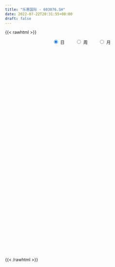 ```yaml
---
title: "乐惠国际 - 603076.SH"
date: 2022-07-22T20:31:55+08:00
draft: false
---
```

{{< rawhtml >}}
    <div style="text-align: center">
        <label style="padding: 1rem;"><input style="margin-right: .5rem" type="radio" name="period" value="D" checked onclick="period_change(this)">日</label>
        <label style="padding: 1rem;"><input style="margin-right: .5rem" type="radio" name="period" value="W" onclick="period_change(this)">周</label>
        <label style="padding: 1rem;"><input style="margin-right: .5rem" type="radio" name="period" value="M" onclick="period_change(this)">月</label>
    </div>
    <div id="chart" style="height: 700px;"></div> 
    <script type="text/javascript">
        const D_v = [6569.0,12500.0,13357.0,14169.0,12291.99,9762.0,17229.0,13510.23,15713.41,13666.41,9839.32,11845.8,15648.0,18935.32,18672.09,16155.18,9151.32,7706.21,19466.65,11191.58,9886.0,13854.09,11065.0,9369.0,11014.73,20880.09,18270.0,28580.66,20692.95,16742.27,17556.93,30085.85,52323.65,52407.35,53931.42,37790.8,49319.01,67930.3,52909.09,62183.54,54016.75,51087.27,40074.52,26655.0,40353.21,30452.0,33315.0,29192.64,22665.82,16616.0,18519.15,18844.0,14659.04,12916.0,10658.0,18806.0,19460.56,14985.56,18186.0,28269.91,15709.64,11985.0,23423.0,14851.0,17887.0,20485.13,23463.52,58689.64,38412.17,26551.26,17813.26,20552.0,15272.38,9719.0,23739.95,14946.64,13796.0,19889.64,34636.64,22529.64,14978.83,10585.29,8797.0,24200.7,18628.16,22645.16,19318.16,13105.16,12992.56,55181.85,41004.16,27070.0,21095.0,12876.16,38209.58,37726.4,30753.71,22002.0,17278.0,16629.0,23445.0,12295.46,16405.39,13203.0,24737.0,44277.56,30108.56,19677.83,31921.87,41644.0,41509.4,26907.4,22189.0,25650.0,14281.0,17675.0,45456.0,31454.0,21159.0,18492.0,20169.16,27619.0,17229.0,14113.0,17085.0,18510.3,17089.84,20688.11,10632.65,16951.2,9884.24,25384.29,20105.47,9540.0,15414.3,16240.99,12297.11,16768.48,14383.0,15122.57,10280.25,9334.0,9284.57,7269.24,7677.0,5249.24,28581.6,45601.58,29905.55,46264.63,37679.43,39693.63,37631.55,41921.02,28368.53,24050.0,40422.25,20668.32,23320.71,18498.5,17319.5,17882.61,12554.5,12184.25,16161.0,14127.0,13903.76,16806.87,10007.25,9115.0,9595.0,8168.5,6977.0,6398.89,4579.0,12217.0,9422.0,8188.0,11193.0,11575.89,10045.0,6851.5,5452.45,6361.37,6675.75,5270.0,19731.63,24249.04,16026.74,15086.8,9602.0,12871.0,16331.0,15450.0,57104.95,32291.83,39519.79,52998.76,34939.02,20972.82,16898.0,16830.0,16181.0,24664.5,23444.0,18977.0,14280.0,16871.0,24336.05,15856.5,18575.25,24107.34,20708.37,25643.0,22664.13,17714.94,15913.74,18062.54,11229.25,10252.77,8033.1,15183.5,14248.0,20388.9,11077.88,30581.75,41718.09,20728.5,14408.0,17363.0,13929.0,14216.0,21951.0,24464.0,23181.8,17353.6,10341.4,17192.4,12627.0,19011.0,39434.5,44063.07,26293.75,23088.8,25802.2,24978.4,18180.6,26863.41,24401.05,18900.46,14817.0,18131.48,37510.4,59865.94,34944.21,21671.06,17672.4,26746.83,25483.74,33802.6,26042.06,12972.2,14343.0,11663.71,17983.29,12211.2,10875.41,11916.4,25747.6,17450.55,17144.55,13298.62,19625.84,13658.8,16881.22,22519.45,10749.2,7861.65,17920.4,15722.8,13324.14,26057.3,40563.31,24545.4,16975.8,27839.79,24400.27,8055.13,18232.85,8393.02,21251.88,16687.6,30576.51,21398.69,12457.43,26255.07,24666.01,17371.66,13496.0,17053.61,15869.6,17203.8,20500.96,28555.8,21961.36,20130.05,15692.16,8453.78,11232.11,10290.78,21789.8,15826.06,13372.96,8762.01,6607.7,12439.87,18974.8,7790.9,14914.66,12204.21,20407.78,22992.4,26728.4,15063.1,9533.0,27591.6,47565.52,33921.4,16450.4,18788.2,18385.2,12853.8,30596.27,23600.6,14974.8,11109.02,9256.0,15429.0,47714.78,22776.6,26680.6,23501.2,23686.2,17777.4,14194.8,10707.4,14985.9,21899.4,12288.6,10103.8,19148.13,13505.2,18656.9,9032.31,11410.92,9590.4,8618.39,8163.52,5258.22,22263.65,6779.0,8736.2,8644.56,11654.0,13771.27,9521.31,8325.47,6917.7,7786.0,7372.2,7047.6,5745.79,4344.95,7704.4,5686.4,12577.98,20905.58,23642.48,12012.59,10107.84,5938.2,6602.39,7571.59,5101.05,5783.6,5415.9,6775.11,9266.6,5358.65,5809.0,7223.78,5908.4,3389.99,3810.39,3447.98,4653.83,2642.2,3114.6,9007.88,31008.41,16036.42,19379.2,23865.15,35387.64,19985.53,25532.0,22339.85,13303.4,12686.6,14266.4,21055.05,25567.22,22212.58,20057.71,22581.2,8919.4,12253.79,7996.19,6278.98,7279.8,7723.6,6771.16,9776.4,16358.57,9540.42,8116.8,9745.4,21643.17,11898.44,24349.15,42195.85,26727.5,20505.62,21585.49,13996.63,8092.32,64831.52,58125.2,19795.8,20486.2,30173.6,15596.8,20785.32,25945.8,21206.6,14893.6,14731.4,10841.36,18374.02,13949.2,8311.0,7892.0,11394.4,22627.12,21399.02,15096.6,11409.4,30675.44,10412.22,13453.8,6954.0,54818.41,45331.24,16903.8,10997.4,16999.58,24373.43,19341.13,23736.0,11495.6,15061.08,27047.2,16541.2,9360.2,10476.2,11522.81,10962.2,8210.08,11831.24,9650.0,17958.2,29944.0,35299.0,74970.01,64788.7,36244.2,51082.27,48231.58,36116.0,29750.85,103650.48,65502.16,48941.8,44664.05,48304.6,25007.6,25494.99,23612.5,17078.6,26617.61]
const D_histogram = [0.0,0.0472250712,0.0557344567,0.1070512179,0.1158943417,0.1075989208,0.2808421803,0.2779890293,0.2912751845,0.1397327413,0.0928920163,0.1458288803,0.222459101,0.2666579118,0.3463168518,0.2843303515,0.2178512315,0.1738808251,0.2544171645,0.2933184092,0.314902963,0.2976192828,0.2708795136,0.2377208516,0.2451313812,0.3848745698,0.5355408656,0.3852681047,0.4273435256,0.3832210474,0.4218043783,0.6624045217,0.7098158688,0.8879458579,1.086868305,1.4422713021,1.9051058914,2.2292587403,1.8828195597,1.2467221992,0.51190693,0.2816191125,-0.0179563407,-0.1799270258,-0.1522987047,-0.1798804713,-0.5822736635,-0.7785262858,-0.9822068436,-1.2248522392,-1.3436677409,-1.3315438805,-1.3625857874,-1.3719160961,-1.3933781365,-1.2203084874,-1.2379261973,-1.200286677,-1.1304413081,-1.2093352984,-1.1741767,-1.1011605727,-1.2073977556,-1.2096208242,-1.136118234,-0.9545128179,-0.8611903298,-0.624467345,-0.6426162114,-0.5749524715,-0.5438080404,-0.3846985355,-0.3117529616,-0.2333853394,-0.150090097,-0.1557990824,-0.1917509326,-0.0860689236,0.1521821884,0.169680128,0.1821655202,0.2057556871,0.2575748764,0.4258922193,0.3721692229,0.2986681442,0.160421502,0.1218539968,0.1085787109,0.3400717743,0.3674551711,0.4107760457,0.4589644992,0.4326031756,0.5845495865,0.8064112339,1.0216118234,0.9924750539,0.9645346306,0.8115277465,0.5314196746,0.3172221198,0.1261236278,-0.0503392313,0.0910412922,0.3072346631,0.4587302583,0.3813597172,0.5887526524,0.7428832876,0.7192019104,0.6545112258,0.4785859314,0.2557505018,0.049072741,-0.0001853624,0.1392369388,0.1652943657,0.0943034607,-0.0531542338,-0.0307285914,-0.303703846,-0.359455424,-0.3920998733,-0.3151206586,-0.2206118567,-0.2771969674,-0.5212514146,-0.7131111357,-0.9639579008,-1.0398713407,-0.8147191514,-0.8326455561,-0.8647979677,-0.7292645637,-0.5681001728,-0.3731355753,-0.1165778004,0.0518064652,0.1821454667,0.1843878524,0.1006985412,-0.0186535872,-0.1253413787,-0.2143839207,-0.254663372,0.0050707166,0.3090321983,0.7951073823,0.9206730084,0.9047712594,1.1652853299,1.4538273011,1.6010983437,1.5144369926,1.1807724867,0.5845612995,0.0234679667,-0.4785961041,-0.6341778575,-0.6957306753,-0.5761110653,-0.6038025031,-0.5148667788,-0.4488556934,-0.5955709326,-0.5704564689,-0.6048611115,-0.6280784866,-0.5637777381,-0.5864687971,-0.5131014717,-0.4421917904,-0.3889335803,-0.3269463898,-0.1694567249,-0.1712140688,-0.1204159585,0.033048384,0.1667987334,0.1633766502,0.0942062188,0.0765820393,0.0358558502,0.0095063994,-0.0026433159,0.295969394,0.5324410332,0.6327529385,0.5114720153,0.4051881549,0.2076530876,0.1925489526,0.4950820882,0.9407876575,1.1973659413,1.6766025271,1.7023051849,1.6363490471,1.5930811677,1.4503519803,1.1735158063,0.9910256035,0.7613818763,0.358685624,0.2366819843,0.0367293308,-0.1257390995,-0.3427017193,-0.4170160432,-0.4385565165,-0.3087424685,-0.3428816677,-0.6156967865,-0.8979601866,-1.1565387068,-1.3202632404,-1.3555073777,-1.2912455743,-1.2862946363,-1.2162908549,-1.0866272766,-0.959628521,-0.8228159057,-0.6672797869,-0.2092504202,0.3784660535,0.6826680188,0.7667769857,0.6097763053,0.5746128587,0.3757557043,-0.7815010189,-1.6122881711,-2.0967744124,-2.31871317,-2.303651671,-2.2823626898,-2.0948166746,-1.7315397358,-1.0849529985,-0.5576969674,-0.3019968017,-0.169229901,-0.1558272321,-0.0625102564,0.0378555039,0.2043002333,0.233854222,0.2246650777,0.244130802,0.1861680282,0.4671092743,0.5375202585,0.655491824,0.6226493087,0.5842885172,0.4927322471,0.3351345076,0.0562107497,-0.0506916278,-0.1742428352,-0.1360675642,-0.1284043892,-0.0404191059,-0.010632484,0.0507003677,0.0110505578,-0.1255777976,-0.1023909281,-0.0074586916,-0.0122780375,-0.0793391206,-0.1089636993,-0.1599093773,-0.2901066616,-0.3552772737,-0.3690825611,-0.409754929,-0.2631753942,-0.1384166701,0.2197967391,0.5257282868,0.5857346702,0.556680537,0.6801048596,0.6830339367,0.6310647911,0.6212773305,0.5495953917,0.3548322168,0.1854989698,0.061618477,0.0510761957,-0.0322195799,0.0015919072,-0.0952741188,-0.1717484032,-0.1895596999,-0.2700683386,-0.3199445034,-0.4053510918,-0.4157289939,-0.5026714327,-0.5336204815,-0.3983618245,-0.3055087931,-0.249149569,-0.2174123611,-0.1161220999,0.1092332,0.2924357491,0.3713007463,0.4742386269,0.4951667822,0.4216238519,0.3466457422,0.311560912,0.2853787418,0.2418861276,0.0648278653,0.1616316176,0.2548887856,0.2357924165,0.2271489282,0.38836571,0.5924661899,0.6103700653,0.5513594668,0.4772477947,0.3403088301,0.2648440124,0.3423050914,0.3939900147,0.422082491,0.3704117028,0.3491069971,0.3241819469,0.4985811121,0.51130369,0.4470234543,0.4765908498,0.4378994593,0.3446914566,0.2443883524,0.1073249751,-0.0554112055,-0.269615597,-0.4493526184,-0.4917407376,-0.4325730377,-0.366751056,-0.2706549478,-0.204038431,-0.2118949151,-0.2106516411,-0.24732406,-0.2918734607,-0.2656072726,-0.1395672453,-0.0842771842,-0.0320039547,-0.0257704039,-0.0831232074,-0.1803256057,-0.141921526,-0.0948783372,-0.1084878208,-0.1629815869,-0.1766932207,-0.2217959722,-0.2052084629,-0.1950288909,-0.1059918467,-0.0670426779,-0.1398723213,-0.0342044589,0.1115104867,0.2182738509,0.2134804832,0.1761826498,0.1991992084,0.1147693345,0.0533123353,-0.0097908422,-0.0820827039,-0.0170346056,0.0732885178,0.108819417,0.0836462893,0.0917534539,0.0824335237,0.0784457275,0.0982519152,0.0723590746,0.0936820596,0.0896608654,0.0633791065,0.0996829797,0.1667022416,0.2292966297,0.1755472961,0.2159430655,0.3720877981,0.4060389083,0.4596135841,0.3876148113,0.2614978815,0.1502338253,0.1009945662,-0.0289094734,-0.3052433983,-0.6594514995,-0.833076491,-0.7906175932,-0.6961082509,-0.6387128331,-0.608047241,-0.5407502266,-0.5204354115,-0.5058343518,-0.4823017199,-0.490319553,-0.4272300314,-0.3021218349,-0.2205925129,-0.1790831847,-0.1286875425,-0.0750706486,0.008558157,0.2393351222,0.2440118905,0.254867276,0.1305991938,0.1154789477,0.0965477424,0.217037292,0.1143300567,-0.0242317187,-0.2787794678,-0.5735386473,-0.6457226555,-0.6127120723,-0.3915716172,-0.1583033994,-0.0129023744,0.0870632108,0.1792771888,0.2926606469,0.3839839952,0.4117838079,0.4088596281,0.379517895,0.4772428625,0.589687888,0.6626391074,0.7297525744,0.7465441172,0.7572928594,0.693041524,0.5797411124,0.6687829741,0.6506279796,0.5628383446,0.4608875633,0.4283833124,0.4241799398,0.3335839497,0.1360299063,0.0352832665,-0.0078817767,0.0243392014,0.0350575792,0.0182550559,0.0386490117,0.0250402821,0.0137500071,-0.0057374158,0.0236406484,0.0546111294,0.1646037924,0.3792498231,0.4718754949,0.7175772588,0.8538937405,0.8519307342,0.511292763,0.1543989862,-0.0169134543,0.1049523777,0.3656584568,0.4889267461,0.5676150021,0.5108344169,0.4711505559,0.3340608314,0.1212842473,-0.0629597081,-0.2431306298,-0.4190459478]
const D_fast = [0.0,0.059031339,0.0814743387,0.1595539043,0.1973706136,0.2159749229,0.4594287275,0.5260728338,0.6121777851,0.4955685272,0.4719508063,0.5613448904,0.6935898864,0.8044531751,0.970691328,0.9797874157,0.9677711035,0.9672709033,1.111411534,1.2236423809,1.3239526755,1.3810738159,1.4220539252,1.4483254761,1.517018851,1.752980682,2.0375321942,1.9835764595,2.1324877618,2.1841705455,2.3282049709,2.7344062448,2.9592715591,3.3593880126,3.830027536,4.5459983586,5.4851094208,6.3665769547,6.4908426641,6.1664258534,5.5595873167,5.3997042773,5.0956397389,4.8886872973,4.8782409423,4.8056890579,4.2577274498,3.8668432561,3.4176109874,2.868752532,2.414020095,2.0932579853,1.7215696316,1.3692602989,0.9994537243,0.8674462516,0.5403469923,0.2779148434,0.0651498852,-0.3160779297,-0.5744635063,-0.7767375221,-1.1848241439,-1.4894524186,-1.6999793869,-1.7570021753,-1.8789772696,-1.7983711211,-1.9771740403,-2.0532484182,-2.1580559973,-2.0951211262,-2.1001137927,-2.0800925053,-2.0343197872,-2.0789785433,-2.1628681266,-2.0787033485,-1.8024066894,-1.7424887178,-1.6844619455,-1.6094328568,-1.4932199485,-1.2184295508,-1.1791102415,-1.1779442841,-1.2760855508,-1.2841895568,-1.2703201649,-0.953809158,-0.8345619684,-0.6885470824,-0.525617504,-0.4438280338,-0.1457442262,0.2777202296,0.748323775,0.9673057689,1.1804990033,1.2303740558,1.0831209026,0.9482288777,0.7886612926,0.5996136257,0.7637544722,1.0567565089,1.3229346687,1.3409040568,1.6954851552,2.0353366122,2.1914557126,2.2903928345,2.234114023,2.0752162188,1.8808066433,1.8315021993,2.0057337352,2.0731147535,2.0256997137,1.8649534607,1.8796969552,1.5307957392,1.3851803051,1.2545108875,1.2527099376,1.2920657753,1.1661814228,0.7918141219,0.4216766169,-0.0701596234,-0.4060408985,-0.3845684971,-0.6106562908,-0.8590081942,-0.9057909312,-0.8866515835,-0.7849708799,-0.557557555,-0.3762216731,-0.200346305,-0.1520069561,-0.210521632,-0.3345371572,-0.4725602934,-0.6151988155,-0.7191441099,-0.4581423421,-0.0769228108,0.6079292187,0.9636630969,1.1739541628,1.7257895658,2.3777883623,2.9253339907,3.2172818878,3.1788105035,2.7287396412,2.1735133001,1.5518002033,1.2376739855,1.0021884988,0.9777803426,0.799138279,0.7593573086,0.7131544707,0.4175464983,0.3000468448,0.1144269242,-0.0658100725,-0.1424537585,-0.3117620167,-0.3666700593,-0.4063083256,-0.4502835105,-0.4700329174,-0.3549074338,-0.3994682949,-0.3787741742,-0.2170477357,-0.0415977029,-0.0041756236,-0.0497945003,-0.04827317,-0.0800353965,-0.1040082475,-0.1168187917,0.2557862667,0.6253681641,0.8838683041,0.8904553846,0.885468563,0.7398467676,0.7728798707,1.1991835285,1.8800860121,2.4360057812,3.3343929989,3.7856719528,4.1288030769,4.4838054894,4.7036642971,4.7202070746,4.7854732727,4.7461750145,4.4331501682,4.3703170246,4.1795467038,3.9856434986,3.683005449,3.5044371144,3.3732575119,3.4258859428,3.3060263267,2.8792870112,2.3725335645,1.8248203676,1.3310300239,0.9569090422,0.698359452,0.3817367309,0.1476677986,0.0056745577,-0.1072338169,-0.176125178,-0.1874090059,0.2183077557,0.9006407427,1.3755097127,1.6513129261,1.646756322,1.7552460901,1.6503278617,0.2976958838,-0.9361633112,-1.9448431556,-2.7464602057,-3.3073116244,-3.8566133157,-4.1927714691,-4.2623794642,-3.8870309765,-3.4991991873,-3.3189982221,-3.2285387966,-3.2540929357,-3.1764035241,-3.0665738879,-2.8490541001,-2.7610365559,-2.7140594308,-2.633561006,-2.6449817728,-2.2472632081,-2.0424721593,-1.7606276377,-1.6378078258,-1.530096488,-1.4984696964,-1.572283809,-1.8371548795,-1.956730164,-2.1238420802,-2.1196837002,-2.1441216224,-2.0662411157,-2.0391126148,-1.9651046711,-2.0019918416,-2.1700146464,-2.1724255089,-2.0793579453,-2.0872468006,-2.1741426639,-2.2310081674,-2.3219311897,-2.5246551394,-2.6786450699,-2.7847209976,-2.9278320977,-2.8470464114,-2.7568918548,-2.3437292609,-1.9063656416,-1.6999255906,-1.5898095896,-1.2963590521,-1.1226714908,-1.0168744386,-0.8713425665,-0.8056256574,-0.9116807781,-1.0346392827,-1.1431151562,-1.1408883887,-1.2322390592,-1.1980295953,-1.318714151,-1.4381255362,-1.5033267579,-1.6513524813,-1.7812147719,-1.9679591333,-2.0822692838,-2.2948795808,-2.45923375,-2.4235655492,-2.407089716,-2.4130178842,-2.4356337666,-2.3633740304,-2.1107104304,-1.8543989441,-1.6827087602,-1.4612112229,-1.3164913721,-1.2846283394,-1.2729450136,-1.2301396158,-1.1849771005,-1.1679981828,-1.3288494788,-1.1916378221,-1.0346584577,-0.9948067226,-0.9466629789,-0.6883547697,-0.3361377423,-0.1656413505,-0.0868120823,-0.0416118057,-0.0934735628,-0.1027273774,0.0603099744,0.2104924014,0.3441055005,0.385037638,0.4510096815,0.507130118,0.8061745613,0.9467230617,0.9941986895,1.1429137975,1.2136972719,1.2066621333,1.1674561172,1.0572239836,0.8806350017,0.5990267109,0.3069515349,0.1416282313,0.0926526718,0.0667868895,0.0952192608,0.1108261698,0.049995957,-0.0014236794,-0.0999271132,-0.2174448791,-0.2575805091,-0.1664322932,-0.1322115281,-0.0879392873,-0.0881483375,-0.1662819428,-0.3085657425,-0.3056420443,-0.2823184399,-0.3230498786,-0.4182890414,-0.4761739805,-0.576725725,-0.6114403314,-0.6500179822,-0.5874788996,-0.5652904002,-0.6730881241,-0.5759713764,-0.4023788091,-0.2410469822,-0.1924702291,-0.1857224,-0.1129060393,-0.1686435796,-0.2167724949,-0.2823233831,-0.3751359207,-0.3143464738,-0.2057012209,-0.1429654675,-0.1472270229,-0.1161814948,-0.1048930441,-0.0892694085,-0.044900242,-0.0527033139,-0.0079598139,0.0104342081,-0.0000027741,0.061221844,0.1699166663,0.2898352118,0.2799727023,0.3743542381,0.6235209202,0.7589817574,0.9274598293,0.9523647593,0.8916222998,0.8179167,0.7939260824,0.6567946745,0.3041499,-0.2149210761,-0.5968151903,-0.7520106908,-0.8315284112,-0.9338112017,-1.0551574199,-1.1230479622,-1.2328419999,-1.3446995281,-1.4417423262,-1.5723400475,-1.6160580338,-1.5664802961,-1.5400991023,-1.5433605703,-1.5251368137,-1.490287582,-1.4045192371,-1.1139084913,-1.0482287504,-0.973656546,-1.0652748297,-1.0515253389,-1.0463196085,-0.871570736,-0.9456954571,-1.0903151621,-1.4145577782,-1.8527016195,-2.0863162915,-2.2064837264,-2.0832361757,-1.8895438077,-1.7473683763,-1.6256369884,-1.4886037132,-1.3020550934,-1.1147357463,-0.9839899816,-0.8846992544,-0.8191615137,-0.6021258307,-0.3422588331,-0.1036478368,0.1459037737,0.3493313458,0.5494033029,0.6584123485,0.690047215,0.9462848202,1.0907868206,1.1437067717,1.1569778813,1.2315694585,1.3334110708,1.3262110682,1.1626645013,1.0707386782,1.0256031908,1.0639089692,1.0833917418,1.0711529825,1.1012091913,1.0938605321,1.0860077589,1.0650859821,1.1003742085,1.1449974717,1.2961410829,1.6055995693,1.8161941148,2.2412901934,2.5910801103,2.8020997875,2.5892850071,2.2709909768,2.0954501727,2.2435540991,2.5956747925,2.8411747683,3.0617667748,3.1326947938,3.2107985718,3.1572240551,2.9747685329,2.7747846504,2.5338310713,2.2531542663]
const D_slow = [0.0,0.0118062678,0.025739882,0.0525026865,0.0814762719,0.1083760021,0.1785865472,0.2480838045,0.3209026006,0.3558357859,0.37905879,0.4155160101,0.4711307853,0.5377952633,0.6243744762,0.6954570641,0.749919872,0.7933900783,0.8569943694,0.9303239717,1.0090497125,1.0834545331,1.1511744116,1.2106046245,1.2718874698,1.3681061122,1.5019913286,1.5983083548,1.7051442362,1.800949498,1.9064005926,2.072001723,2.2494556902,2.4714421547,2.743159231,3.1037270565,3.5800035294,4.1373182144,4.6080231044,4.9197036542,5.0476803867,5.1180851648,5.1135960796,5.0686143232,5.030539647,4.9855695292,4.8400011133,4.6453695419,4.399817831,4.0936047712,3.7576878359,3.4248018658,3.084155419,2.7411763949,2.3928318608,2.087754739,1.7782731896,1.4782015204,1.1955911934,0.8932573688,0.5997131937,0.3244230506,0.0225736117,-0.2798315944,-0.5638611529,-0.8024893573,-1.0177869398,-1.173903776,-1.3345578289,-1.4782959468,-1.6142479569,-1.7104225907,-1.7883608311,-1.846707166,-1.8842296902,-1.9231794608,-1.971117194,-1.9926344249,-1.9545888778,-1.9121688458,-1.8666274657,-1.8151885439,-1.7507948249,-1.64432177,-1.5512794643,-1.4766124283,-1.4365070528,-1.4060435536,-1.3788988759,-1.2938809323,-1.2020171395,-1.0993231281,-0.9845820033,-0.8764312094,-0.7302938127,-0.5286910043,-0.2732880484,-0.025169285,0.2159643727,0.4188463093,0.551701228,0.6310067579,0.6625376648,0.649952857,0.6727131801,0.7495218458,0.8642044104,0.9595443397,1.1067325028,1.2924533247,1.4722538023,1.6358816087,1.7555280916,1.819465717,1.8317339023,1.8316875617,1.8664967964,1.9078203878,1.931396253,1.9181076945,1.9104255467,1.8344995852,1.7446357292,1.6466107608,1.5678305962,1.512677632,1.4433783902,1.3130655365,1.1347877526,0.8937982774,0.6338304422,0.4301506544,0.2219892653,0.0057897734,-0.1765263675,-0.3185514107,-0.4118353045,-0.4409797546,-0.4280281383,-0.3824917717,-0.3363948086,-0.3112201733,-0.31588357,-0.3472189147,-0.4008148949,-0.4644807379,-0.4632130587,-0.3859550091,-0.1871781636,0.0429900885,0.2691829034,0.5605042359,0.9239610611,1.3242356471,1.7028448952,1.9980380169,2.1441783417,2.1500453334,2.0303963074,1.871851843,1.6979191742,1.5538914079,1.4029407821,1.2742240874,1.162010164,1.0131174309,0.8705033137,0.7192880358,0.5622684141,0.4213239796,0.2747067803,0.1464314124,0.0358834648,-0.0613499303,-0.1430865277,-0.1854507089,-0.2282542261,-0.2583582157,-0.2500961197,-0.2083964364,-0.1675522738,-0.1440007191,-0.1248552093,-0.1158912467,-0.1135146469,-0.1141754759,-0.0401831273,0.0929271309,0.2511153656,0.3789833694,0.4802804081,0.53219368,0.5803309182,0.7041014402,0.9392983546,1.2386398399,1.6577904717,2.0833667679,2.4924540297,2.8907243217,3.2533123167,3.5466912683,3.7944476692,3.9847931383,4.0744645443,4.1336350403,4.142817373,4.1113825981,4.0257071683,3.9214531575,3.8118140284,3.7346284113,3.6489079944,3.4949837977,3.2704937511,2.9813590744,2.6512932643,2.3124164199,1.9896050263,1.6680313672,1.3639586535,1.0923018343,0.8523947041,0.6466907276,0.4798707809,0.4275581759,0.5221746893,0.692841694,0.8845359404,1.0369800167,1.1806332314,1.2745721574,1.0791969027,0.6761248599,0.1519312568,-0.4277470357,-1.0036599534,-1.5742506259,-2.0979547945,-2.5308397284,-2.8020779781,-2.9415022199,-3.0170014203,-3.0593088956,-3.0982657036,-3.1138932677,-3.1044293918,-3.0533543334,-2.9948907779,-2.9387245085,-2.877691808,-2.831149801,-2.7143724824,-2.5799924178,-2.4161194618,-2.2604571346,-2.1143850053,-1.9912019435,-1.9074183166,-1.8933656292,-1.9060385361,-1.9495992449,-1.983616136,-2.0157172333,-2.0258220098,-2.0284801308,-2.0158050388,-2.0130423994,-2.0444368488,-2.0700345808,-2.0718992537,-2.0749687631,-2.0948035432,-2.1220444681,-2.1620218124,-2.2345484778,-2.3233677962,-2.4156384365,-2.5180771687,-2.5838710173,-2.6184751848,-2.563526,-2.4320939283,-2.2856602608,-2.1464901265,-1.9764639116,-1.8057054275,-1.6479392297,-1.4926198971,-1.3552210491,-1.2665129949,-1.2201382525,-1.2047336332,-1.1919645843,-1.2000194793,-1.1996215025,-1.2234400322,-1.266377133,-1.313767058,-1.3812841426,-1.4612702685,-1.5626080415,-1.6665402899,-1.7922081481,-1.9256132685,-2.0252037246,-2.1015809229,-2.1638683152,-2.2182214054,-2.2472519304,-2.2199436304,-2.1468346931,-2.0540095066,-1.9354498498,-1.8116581543,-1.7062521913,-1.6195907558,-1.5417005278,-1.4703558423,-1.4098843104,-1.3936773441,-1.3532694397,-1.2895472433,-1.2305991392,-1.1738119071,-1.0767204796,-0.9286039322,-0.7760114158,-0.6381715491,-0.5188596005,-0.4337823929,-0.3675713898,-0.281995117,-0.1834976133,-0.0779769905,0.0146259352,0.1019026844,0.1829481712,0.3075934492,0.4354193717,0.5471752353,0.6663229477,0.7757978125,0.8619706767,0.9230677648,0.9498990086,0.9360462072,0.8686423079,0.7563041533,0.6333689689,0.5252257095,0.4335379455,0.3658742086,0.3148646008,0.261890872,0.2092279618,0.1473969468,0.0744285816,0.0080267634,-0.0268650479,-0.0479343439,-0.0559353326,-0.0623779336,-0.0831587354,-0.1282401368,-0.1637205183,-0.1874401026,-0.2145620578,-0.2553074546,-0.2994807598,-0.3549297528,-0.4062318685,-0.4549890912,-0.4814870529,-0.4982477224,-0.5332158027,-0.5417669175,-0.5138892958,-0.459320833,-0.4059507123,-0.3619050498,-0.3121052477,-0.2834129141,-0.2700848303,-0.2725325408,-0.2930532168,-0.2973118682,-0.2789897387,-0.2517848845,-0.2308733122,-0.2079349487,-0.1873265678,-0.1677151359,-0.1431521571,-0.1250623885,-0.1016418736,-0.0792266572,-0.0633818806,-0.0384611357,0.0032144247,0.0605385821,0.1044254062,0.1584111726,0.2514331221,0.3529428491,0.4678462452,0.564749948,0.6301244184,0.6676828747,0.6929315162,0.6857041479,0.6093932983,0.4445304234,0.2362613007,0.0386069024,-0.1354201603,-0.2950983686,-0.4471101789,-0.5822977355,-0.7124065884,-0.8388651764,-0.9594406063,-1.0820204946,-1.1888280024,-1.2643584612,-1.3195065894,-1.3642773856,-1.3964492712,-1.4152169333,-1.4130773941,-1.3532436135,-1.2922406409,-1.2285238219,-1.1958740235,-1.1670042866,-1.142867351,-1.088608028,-1.0600255138,-1.0660834434,-1.1357783104,-1.2791629722,-1.4405936361,-1.5937716542,-1.6916645585,-1.7312404083,-1.7344660019,-1.7127001992,-1.667880902,-1.5947157403,-1.4987197415,-1.3957737895,-1.2935588825,-1.1986794087,-1.0793686931,-0.9319467211,-0.7662869443,-0.5838488007,-0.3972127714,-0.2078895565,-0.0346291755,0.1103061026,0.2775018461,0.440158841,0.5808684272,0.696090318,0.8031861461,0.909231131,0.9926271185,1.026634595,1.0354554117,1.0334849675,1.0395697679,1.0483341626,1.0528979266,1.0625601796,1.0688202501,1.0722577518,1.0708233979,1.07673356,1.0903863424,1.1315372905,1.2263497462,1.3443186199,1.5237129346,1.7371863698,1.9501690533,2.0779922441,2.1165919906,2.112363627,2.1386017214,2.2300163357,2.3522480222,2.4941517727,2.6218603769,2.7396480159,2.8231632237,2.8534842856,2.8377443585,2.7769617011,2.6722002141]
const D_data = [['2020-07-03', 28.43, 28.25, 28.12, 28.73],['2020-07-06', 28.25, 28.99, 28.16, 29.04],['2020-07-07', 29.07, 28.7, 28.51, 29.07],['2020-07-08', 28.7, 29.47, 28.16, 29.47],['2020-07-09', 29.35, 29.2, 28.91, 29.48],['2020-07-10', 29.2, 29.09, 29.02, 29.58],['2020-07-13', 29.17, 31.99, 29.15, 32.0],['2020-07-14', 31.5, 30.5, 30.17, 31.5],['2020-07-15', 30.5, 31.0, 30.5, 32.08],['2020-07-16', 31.32, 28.78, 28.66, 31.37],['2020-07-17', 28.59, 29.7, 28.59, 29.89],['2020-07-20', 29.39, 31.12, 29.39, 32.49],['2020-07-21', 31.12, 31.98, 30.65, 32.33],['2020-07-22', 31.99, 32.17, 31.99, 33.64],['2020-07-23', 32.18, 33.28, 31.8, 33.55],['2020-07-24', 32.96, 31.9, 31.3, 33.54],['2020-07-27', 32.0, 31.8, 31.43, 32.55],['2020-07-28', 31.99, 32.05, 31.31, 32.74],['2020-07-29', 32.06, 34.0, 31.64, 34.3],['2020-07-30', 34.03, 34.15, 33.33, 34.55],['2020-07-31', 33.52, 34.48, 33.52, 34.48],['2020-08-03', 35.0, 34.4, 33.87, 35.01],['2020-08-04', 34.39, 34.55, 33.54, 34.71],['2020-08-05', 34.38, 34.68, 33.71, 34.74],['2020-08-06', 34.9, 35.49, 34.79, 36.05],['2020-08-07', 35.49, 37.99, 34.9, 38.5],['2020-08-10', 37.8, 39.49, 36.51, 39.5],['2020-08-11', 39.49, 36.31, 36.23, 41.54],['2020-08-12', 36.82, 38.99, 35.67, 39.07],['2020-08-13', 39.9, 38.48, 37.8, 39.9],['2020-08-14', 37.78, 40.09, 37.5, 40.86],['2020-08-17', 40.52, 44.1, 40.0, 44.1],['2020-08-18', 45.23, 43.32, 43.2, 48.0],['2020-08-19', 44.21, 46.55, 43.21, 47.65],['2020-08-20', 46.09, 49.0, 44.55, 49.98],['2020-08-21', 49.6, 53.9, 48.01, 53.9],['2020-08-24', 56.49, 59.29, 54.95, 59.29],['2020-08-25', 58.6, 61.9, 56.85, 65.22],['2020-08-26', 59.15, 55.71, 55.71, 61.67],['2020-08-27', 53.69, 51.35, 50.14, 54.43],['2020-08-28', 49.66, 47.81, 46.57, 49.66],['2020-08-31', 49.24, 52.56, 46.8, 52.59],['2020-09-01', 50.59, 51.09, 49.5, 53.35],['2020-09-02', 51.8, 52.21, 50.05, 52.79],['2020-09-03', 52.0, 54.81, 50.77, 57.3],['2020-09-04', 52.5, 54.7, 51.86, 57.22],['2020-09-07', 54.1, 49.23, 49.23, 54.1],['2020-09-08', 49.29, 50.32, 46.91, 51.16],['2020-09-09', 48.99, 49.08, 48.05, 51.3],['2020-09-10', 49.47, 47.1, 46.0, 49.98],['2020-09-11', 47.0, 47.2, 45.14, 47.62],['2020-09-14', 47.34, 47.99, 47.01, 50.68],['2020-09-15', 47.38, 46.78, 45.51, 47.55],['2020-09-16', 46.49, 46.26, 45.6, 48.3],['2020-09-17', 46.95, 45.28, 44.11, 47.02],['2020-09-18', 45.47, 47.4, 45.04, 47.83],['2020-09-21', 47.0, 44.72, 42.86, 47.0],['2020-09-22', 44.61, 44.72, 43.75, 45.45],['2020-09-23', 44.66, 44.67, 43.02, 46.42],['2020-09-24', 44.82, 41.99, 41.3, 44.96],['2020-09-25', 42.3, 42.45, 41.2, 42.92],['2020-09-28', 42.79, 42.37, 40.67, 42.8],['2020-09-29', 42.64, 39.13, 38.77, 42.64],['2020-09-30', 39.24, 39.15, 38.26, 39.58],['2020-10-09', 39.69, 39.29, 39.27, 40.91],['2020-10-12', 39.5, 40.4, 39.13, 40.5],['2020-10-13', 40.42, 39.18, 39.17, 40.45],['2020-10-14', 39.41, 41.12, 37.73, 41.12],['2020-10-15', 40.38, 37.83, 37.8, 40.38],['2020-10-16', 37.5, 38.35, 36.8, 39.98],['2020-10-19', 38.48, 37.49, 37.03, 38.79],['2020-10-20', 37.12, 39.0, 37.03, 39.0],['2020-10-21', 39.0, 38.02, 37.64, 39.18],['2020-10-22', 38.32, 38.02, 37.17, 38.32],['2020-10-23', 37.94, 38.1, 37.85, 39.4],['2020-10-26', 38.21, 36.8, 36.21, 38.88],['2020-10-27', 36.6, 35.89, 35.51, 36.74],['2020-10-28', 36.0, 37.46, 35.81, 38.33],['2020-10-29', 37.0, 39.8, 36.7, 40.8],['2020-10-30', 39.88, 37.58, 37.17, 40.23],['2020-11-02', 37.58, 37.47, 37.03, 38.79],['2020-11-03', 37.96, 37.6, 36.9, 37.96],['2020-11-04', 37.3, 38.09, 36.81, 38.09],['2020-11-05', 38.63, 40.18, 37.97, 40.39],['2020-11-06', 40.33, 37.8, 37.4, 40.33],['2020-11-09', 37.79, 37.26, 36.55, 37.81],['2020-11-10', 36.96, 35.85, 35.02, 36.96],['2020-11-11', 35.65, 36.53, 34.92, 36.74],['2020-11-12', 36.5, 36.6, 36.0, 36.97],['2020-11-13', 36.35, 40.25, 36.1, 40.26],['2020-11-16', 39.57, 38.5, 37.5, 39.76],['2020-11-17', 37.86, 39.04, 36.96, 39.5],['2020-11-18', 38.79, 39.55, 38.37, 39.7],['2020-11-19', 39.3, 38.9, 38.51, 39.5],['2020-11-20', 38.98, 41.77, 38.46, 42.36],['2020-11-23', 41.94, 44.13, 41.49, 44.96],['2020-11-24', 44.1, 45.91, 42.85, 46.44],['2020-11-25', 45.0, 44.14, 43.88, 46.8],['2020-11-26', 44.51, 44.8, 43.4, 45.2],['2020-11-27', 44.8, 43.5, 43.38, 45.45],['2020-11-30', 43.5, 41.34, 41.34, 43.78],['2020-12-01', 41.22, 41.25, 40.4, 41.72],['2020-12-02', 40.91, 40.71, 39.88, 41.18],['2020-12-03', 40.36, 40.02, 39.99, 41.48],['2020-12-04', 41.4, 44.02, 41.06, 44.02],['2020-12-07', 45.2, 46.19, 44.66, 47.24],['2020-12-08', 45.79, 46.8, 44.45, 47.13],['2020-12-09', 46.33, 44.6, 44.6, 46.7],['2020-12-10', 45.05, 49.06, 44.61, 49.06],['2020-12-11', 50.27, 50.08, 49.17, 52.57],['2020-12-14', 49.26, 48.99, 45.09, 50.45],['2020-12-15', 49.85, 49.01, 48.58, 51.31],['2020-12-16', 49.75, 47.66, 47.5, 50.28],['2020-12-17', 46.8, 46.54, 44.68, 47.18],['2020-12-18', 46.71, 45.96, 45.32, 46.98],['2020-12-21', 45.6, 47.52, 45.4, 48.21],['2020-12-22', 47.9, 50.45, 47.03, 52.27],['2020-12-23', 51.26, 49.87, 49.23, 52.0],['2020-12-24', 50.27, 48.91, 48.87, 50.84],['2020-12-25', 48.64, 47.65, 47.4, 49.89],['2020-12-28', 47.18, 49.68, 47.02, 50.78],['2020-12-29', 48.58, 45.43, 44.92, 49.5],['2020-12-30', 45.47, 47.25, 44.77, 47.66],['2020-12-31', 47.25, 47.24, 45.7, 47.57],['2021-01-04', 46.85, 48.68, 46.54, 50.17],['2021-01-05', 48.01, 49.37, 46.8, 49.68],['2021-01-06', 49.8, 47.59, 46.45, 49.86],['2021-01-07', 47.57, 44.3, 44.2, 47.59],['2021-01-08', 44.1, 43.45, 42.25, 44.29],['2021-01-11', 43.34, 40.98, 40.01, 43.35],['2021-01-12', 40.98, 41.59, 40.51, 43.04],['2021-01-13', 44.0, 45.1, 41.96, 45.3],['2021-01-14', 44.1, 42.0, 41.57, 44.47],['2021-01-15', 41.4, 41.02, 40.26, 41.61],['2021-01-18', 42.8, 42.75, 41.97, 44.52],['2021-01-19', 42.01, 43.32, 42.01, 45.25],['2021-01-20', 42.52, 44.28, 41.61, 44.92],['2021-01-21', 44.2, 46.02, 44.0, 47.35],['2021-01-22', 46.58, 45.98, 45.15, 47.18],['2021-01-25', 45.98, 46.35, 44.5, 47.2],['2021-01-26', 46.9, 45.2, 45.18, 46.99],['2021-01-27', 45.2, 43.97, 43.81, 46.07],['2021-01-28', 43.02, 42.96, 42.5, 45.23],['2021-01-29', 43.0, 42.4, 41.8, 43.85],['2021-02-01', 43.0, 41.9, 41.27, 43.0],['2021-02-02', 41.8, 41.91, 40.54, 42.44],['2021-02-03', 42.3, 46.1, 42.3, 46.1],['2021-02-04', 47.0, 48.25, 46.1, 50.71],['2021-02-05', 49.1, 53.08, 49.1, 53.08],['2021-02-08', 52.9, 50.9, 47.77, 52.9],['2021-02-09', 50.35, 50.18, 48.8, 51.86],['2021-02-10', 50.4, 55.2, 50.18, 55.2],['2021-02-18', 56.43, 58.2, 54.0, 60.5],['2021-02-19', 57.6, 59.0, 56.21, 61.64],['2021-02-22', 59.0, 57.7, 56.61, 59.29],['2021-02-23', 57.7, 54.81, 54.51, 57.7],['2021-02-24', 55.23, 50.0, 49.67, 55.23],['2021-02-25', 50.17, 47.85, 47.51, 50.5],['2021-02-26', 47.12, 45.82, 45.79, 48.8],['2021-03-01', 46.6, 48.21, 46.57, 48.9],['2021-03-02', 48.5, 48.52, 47.45, 49.6],['2021-03-03', 48.52, 50.67, 48.28, 50.9],['2021-03-04', 50.21, 48.81, 48.8, 51.08],['2021-03-05', 48.2, 50.18, 48.13, 50.6],['2021-03-08', 50.23, 50.1, 49.6, 52.01],['2021-03-09', 50.1, 46.95, 46.7, 50.12],['2021-03-10', 47.84, 48.44, 47.66, 49.84],['2021-03-11', 49.28, 47.31, 46.95, 49.75],['2021-03-12', 47.35, 46.89, 46.35, 48.09],['2021-03-15', 46.7, 47.69, 46.36, 48.5],['2021-03-16', 48.18, 46.3, 45.83, 48.64],['2021-03-17', 46.3, 47.23, 46.02, 47.8],['2021-03-18', 47.25, 47.22, 46.71, 47.96],['2021-03-19', 46.91, 47.0, 46.6, 47.9],['2021-03-22', 47.0, 47.12, 46.7, 47.55],['2021-03-23', 47.12, 48.69, 46.53, 49.78],['2021-03-24', 48.49, 46.95, 46.73, 49.19],['2021-03-25', 47.1, 47.59, 45.96, 48.42],['2021-03-26', 47.18, 49.36, 47.01, 49.6],['2021-03-29', 49.98, 49.94, 48.58, 50.5],['2021-03-30', 49.93, 48.68, 48.42, 50.47],['2021-03-31', 49.05, 47.74, 47.42, 49.18],['2021-04-01', 47.6, 48.2, 47.34, 48.48],['2021-04-02', 48.68, 47.78, 47.52, 48.88],['2021-04-06', 47.54, 47.78, 47.48, 48.4],['2021-04-07', 48.0, 47.84, 47.1, 48.25],['2021-04-08', 47.96, 52.62, 47.69, 52.62],['2021-04-09', 52.0, 53.63, 52.0, 54.5],['2021-04-12', 53.28, 53.33, 52.12, 54.38],['2021-04-13', 52.95, 51.0, 50.52, 53.63],['2021-04-14', 51.2, 51.0, 50.01, 51.4],['2021-04-15', 50.98, 49.35, 48.51, 50.99],['2021-04-16', 50.79, 51.3, 49.35, 52.53],['2021-04-19', 52.01, 56.43, 52.0, 56.43],['2021-04-20', 58.33, 60.95, 56.72, 62.07],['2021-04-21', 60.01, 61.5, 59.5, 62.45],['2021-04-22', 63.0, 67.65, 61.62, 67.65],['2021-04-23', 66.06, 64.96, 63.53, 72.5],['2021-04-26', 65.33, 65.37, 62.91, 67.5],['2021-04-27', 66.26, 67.04, 65.04, 68.38],['2021-04-28', 66.36, 66.95, 64.58, 68.3],['2021-04-29', 65.93, 65.67, 64.51, 66.77],['2021-04-30', 65.89, 67.0, 64.81, 67.92],['2021-05-06', 67.6, 66.55, 66.5, 72.3],['2021-05-07', 67.38, 63.69, 63.51, 68.59],['2021-05-10', 64.44, 66.61, 64.01, 68.8],['2021-05-11', 66.55, 65.46, 63.52, 68.31],['2021-05-12', 64.83, 65.5, 62.0, 65.83],['2021-05-13', 64.87, 64.18, 62.8, 68.49],['2021-05-14', 63.99, 65.44, 63.5, 66.87],['2021-05-17', 65.33, 66.05, 65.33, 68.38],['2021-05-18', 66.2, 68.48, 64.52, 71.2],['2021-05-19', 67.8, 66.95, 65.5, 69.8],['2021-05-20', 66.14, 63.25, 62.9, 69.0],['2021-05-21', 63.36, 61.5, 60.0, 64.78],['2021-05-24', 61.6, 59.95, 59.0, 62.49],['2021-05-25', 59.97, 59.4, 58.37, 60.01],['2021-05-26', 59.4, 59.75, 57.9, 61.15],['2021-05-27', 60.12, 60.32, 59.09, 60.9],['2021-05-28', 60.1, 58.99, 58.37, 60.6],['2021-05-31', 59.29, 59.22, 58.08, 59.68],['2021-06-01', 59.11, 59.76, 58.62, 61.48],['2021-06-02', 59.75, 59.74, 59.31, 61.51],['2021-06-03', 59.83, 59.97, 59.82, 61.81],['2021-06-04', 60.94, 60.48, 58.72, 61.43],['2021-06-07', 60.65, 65.65, 60.65, 66.5],['2021-06-08', 65.91, 70.25, 65.8, 70.9],['2021-06-09', 69.8, 69.63, 68.02, 70.58],['2021-06-10', 70.3, 68.62, 68.22, 70.69],['2021-06-11', 69.47, 66.09, 65.96, 69.5],['2021-06-15', 66.06, 67.73, 66.06, 69.6],['2021-06-16', 68.5, 65.6, 64.68, 68.81],['2021-06-17', 46.75, 49.91, 45.99, 50.07],['2021-06-18', 48.7, 47.77, 47.5, 49.54],['2021-06-21', 47.75, 47.11, 46.7, 49.32],['2021-06-22', 47.95, 46.69, 45.8, 47.95],['2021-06-23', 46.44, 47.14, 46.44, 47.88],['2021-06-24', 47.1, 45.29, 44.95, 47.11],['2021-06-25', 45.46, 45.92, 44.73, 46.3],['2021-06-28', 46.41, 47.75, 45.91, 48.38],['2021-06-29', 48.53, 52.53, 47.32, 52.53],['2021-06-30', 54.0, 53.15, 51.5, 55.18],['2021-07-01', 53.16, 51.1, 50.66, 53.78],['2021-07-02', 51.18, 49.99, 48.73, 52.1],['2021-07-05', 49.72, 48.32, 48.25, 50.89],['2021-07-06', 48.51, 49.08, 47.58, 50.0],['2021-07-07', 48.15, 49.24, 47.66, 50.1],['2021-07-08', 49.0, 50.45, 48.6, 51.18],['2021-07-09', 51.31, 49.01, 48.7, 51.99],['2021-07-12', 49.45, 48.34, 48.0, 49.99],['2021-07-13', 48.3, 48.5, 47.0, 49.29],['2021-07-14', 48.14, 47.19, 46.8, 48.59],['2021-07-15', 47.25, 51.91, 47.25, 51.91],['2021-07-16', 53.22, 50.25, 49.51, 54.98],['2021-07-19', 49.95, 51.48, 49.37, 52.38],['2021-07-20', 51.48, 50.0, 49.7, 51.95],['2021-07-21', 50.01, 49.91, 49.22, 50.3],['2021-07-22', 49.75, 49.03, 48.5, 51.68],['2021-07-23', 48.5, 47.58, 46.93, 48.98],['2021-07-26', 47.3, 44.76, 42.85, 47.94],['2021-07-27', 44.76, 45.6, 44.76, 47.19],['2021-07-28', 44.64, 44.4, 43.2, 45.95],['2021-07-29', 45.02, 45.79, 45.02, 46.68],['2021-07-30', 46.59, 45.14, 44.21, 46.63],['2021-08-02', 44.51, 46.05, 43.62, 46.59],['2021-08-03', 46.13, 45.33, 45.1, 46.84],['2021-08-04', 44.7, 45.7, 44.61, 45.8],['2021-08-05', 45.33, 44.23, 44.2, 45.39],['2021-08-06', 44.23, 42.2, 41.6, 44.23],['2021-08-09', 42.2, 43.51, 41.61, 43.95],['2021-08-10', 43.45, 44.39, 43.0, 44.94],['2021-08-11', 44.2, 43.08, 42.68, 44.69],['2021-08-12', 42.65, 41.77, 41.72, 43.1],['2021-08-13', 42.25, 41.6, 40.86, 42.33],['2021-08-16', 42.15, 40.7, 40.61, 42.15],['2021-08-17', 41.3, 38.72, 38.59, 41.3],['2021-08-18', 38.73, 38.42, 38.12, 39.7],['2021-08-19', 38.6, 38.22, 37.76, 38.6],['2021-08-20', 38.19, 37.07, 36.3, 38.19],['2021-08-23', 37.16, 39.07, 37.16, 39.23],['2021-08-24', 39.52, 39.0, 38.6, 39.87],['2021-08-25', 38.6, 42.9, 38.6, 42.9],['2021-08-26', 43.2, 43.99, 41.0, 45.46],['2021-08-27', 43.94, 42.01, 41.8, 45.4],['2021-08-30', 41.5, 41.12, 40.3, 41.58],['2021-08-31', 41.12, 43.49, 40.01, 44.53],['2021-09-01', 42.58, 42.6, 42.0, 45.0],['2021-09-02', 42.34, 42.06, 41.51, 43.19],['2021-09-03', 42.0, 42.7, 41.3, 44.3],['2021-09-06', 42.53, 41.97, 41.6, 42.87],['2021-09-07', 41.71, 39.88, 39.83, 42.28],['2021-09-08', 39.93, 39.25, 38.9, 40.33],['2021-09-09', 39.0, 38.95, 37.77, 39.68],['2021-09-10', 40.36, 39.88, 39.34, 40.8],['2021-09-13', 39.69, 38.55, 38.1, 39.69],['2021-09-14', 38.55, 39.7, 38.3, 40.88],['2021-09-15', 39.7, 37.68, 37.3, 39.88],['2021-09-16', 37.7, 37.18, 37.0, 38.23],['2021-09-17', 37.01, 37.33, 36.7, 38.47],['2021-09-22', 37.2, 35.9, 35.57, 37.48],['2021-09-23', 35.9, 35.49, 35.3, 36.49],['2021-09-24', 35.49, 34.17, 34.1, 35.56],['2021-09-27', 34.89, 34.29, 33.69, 35.1],['2021-09-28', 34.71, 32.45, 32.1, 34.95],['2021-09-29', 32.19, 32.15, 31.98, 33.3],['2021-09-30', 32.14, 33.86, 32.06, 34.19],['2021-10-08', 33.62, 33.37, 32.75, 34.36],['2021-10-11', 33.4, 32.79, 32.61, 33.8],['2021-10-12', 32.79, 32.22, 31.9, 33.2],['2021-10-13', 32.22, 33.0, 32.2, 33.17],['2021-10-14', 32.99, 35.12, 32.9, 36.0],['2021-10-15', 34.97, 35.55, 34.51, 36.39],['2021-10-18', 35.54, 34.92, 34.2, 35.55],['2021-10-19', 35.6, 35.77, 34.58, 36.05],['2021-10-20', 35.58, 35.2, 35.15, 35.87],['2021-10-21', 35.2, 33.99, 33.7, 35.2],['2021-10-22', 33.75, 33.64, 33.33, 35.2],['2021-10-25', 32.44, 33.88, 32.44, 33.95],['2021-10-26', 33.88, 33.85, 33.61, 35.76],['2021-10-27', 33.2, 33.45, 32.95, 34.18],['2021-10-28', 32.81, 31.1, 30.82, 33.5],['2021-10-29', 31.08, 34.21, 30.79, 34.21],['2021-11-01', 33.8, 34.66, 33.2, 35.77],['2021-11-02', 34.68, 33.47, 33.06, 35.0],['2021-11-03', 33.47, 33.54, 33.33, 34.47],['2021-11-04', 33.6, 36.17, 33.21, 36.7],['2021-11-05', 36.44, 37.95, 36.44, 39.5],['2021-11-08', 35.99, 36.58, 35.99, 39.11],['2021-11-09', 36.96, 35.87, 35.67, 37.2],['2021-11-10', 36.07, 35.65, 34.7, 36.07],['2021-11-11', 35.85, 34.55, 34.34, 35.85],['2021-11-12', 34.65, 34.93, 34.34, 35.86],['2021-11-15', 34.72, 37.05, 34.72, 37.37],['2021-11-16', 37.05, 37.34, 36.52, 38.31],['2021-11-17', 37.34, 37.57, 36.59, 37.8],['2021-11-18', 37.56, 36.82, 36.58, 37.56],['2021-11-19', 36.53, 37.3, 36.3, 37.5],['2021-11-22', 37.2, 37.42, 36.82, 37.98],['2021-11-23', 37.98, 40.69, 37.02, 40.98],['2021-11-24', 40.6, 39.63, 39.57, 40.98],['2021-11-25', 39.63, 38.98, 38.98, 41.29],['2021-11-26', 39.49, 40.52, 38.58, 40.64],['2021-11-29', 40.01, 40.11, 39.0, 41.7],['2021-11-30', 40.64, 39.5, 39.25, 41.0],['2021-12-01', 39.01, 39.25, 38.7, 39.63],['2021-12-02', 39.01, 38.42, 38.3, 39.81],['2021-12-03', 38.77, 37.44, 37.12, 38.77],['2021-12-06', 37.44, 35.77, 35.37, 37.54],['2021-12-07', 36.08, 34.96, 34.68, 36.69],['2021-12-08', 35.19, 35.8, 34.65, 36.45],['2021-12-09', 35.5, 36.83, 35.5, 38.19],['2021-12-10', 36.4, 37.0, 36.4, 37.2],['2021-12-13', 36.8, 37.62, 36.73, 38.58],['2021-12-14', 37.88, 37.55, 37.15, 37.95],['2021-12-15', 37.55, 36.65, 36.38, 37.74],['2021-12-16', 36.6, 36.61, 36.15, 37.19],['2021-12-17', 36.39, 35.88, 35.68, 37.18],['2021-12-20', 35.39, 35.36, 35.36, 36.4],['2021-12-21', 35.44, 35.98, 35.03, 36.2],['2021-12-22', 36.04, 37.48, 36.04, 38.28],['2021-12-23', 37.48, 36.99, 36.6, 37.85],['2021-12-24', 36.99, 37.19, 36.53, 37.58],['2021-12-27', 37.16, 36.74, 36.64, 37.5],['2021-12-28', 36.9, 35.75, 35.59, 36.9],['2021-12-29', 36.0, 34.71, 34.55, 36.0],['2021-12-30', 34.82, 36.1, 34.74, 36.26],['2021-12-31', 36.1, 36.32, 35.33, 36.51],['2022-01-04', 36.6, 35.54, 35.41, 36.68],['2022-01-05', 35.8, 34.7, 34.4, 35.8],['2022-01-06', 34.53, 34.85, 34.31, 35.98],['2022-01-07', 35.05, 34.09, 34.03, 35.33],['2022-01-10', 34.35, 34.56, 33.79, 34.75],['2022-01-11', 34.04, 34.33, 34.04, 35.2],['2022-01-12', 34.29, 35.4, 34.18, 35.68],['2022-01-13', 35.09, 34.98, 34.68, 35.2],['2022-01-14', 34.95, 33.33, 32.67, 35.3],['2022-01-17', 33.23, 35.51, 33.2, 35.95],['2022-01-18', 35.5, 36.65, 35.03, 38.0],['2022-01-19', 36.44, 36.91, 35.9, 37.22],['2022-01-20', 36.99, 35.9, 35.83, 37.09],['2022-01-21', 36.0, 35.48, 35.24, 36.25],['2022-01-24', 34.63, 36.3, 34.63, 36.5],['2022-01-25', 36.14, 34.87, 34.81, 36.45],['2022-01-26', 34.91, 34.79, 34.08, 35.2],['2022-01-27', 34.99, 34.41, 33.5, 35.95],['2022-01-28', 34.0, 33.85, 33.77, 34.95],['2022-02-07', 34.02, 35.47, 33.86, 35.86],['2022-02-08', 35.47, 36.19, 34.6, 36.42],['2022-02-09', 36.33, 35.88, 35.6, 36.33],['2022-02-10', 35.73, 35.19, 34.88, 35.75],['2022-02-11', 34.95, 35.6, 34.81, 36.2],['2022-02-14', 35.6, 35.42, 34.0, 36.1],['2022-02-15', 35.22, 35.49, 35.2, 35.63],['2022-02-16', 35.5, 35.88, 35.1, 36.32],['2022-02-17', 36.02, 35.34, 35.05, 36.02],['2022-02-18', 35.39, 35.97, 34.95, 36.8],['2022-02-21', 36.0, 35.76, 35.52, 36.0],['2022-02-22', 35.76, 35.45, 35.12, 35.76],['2022-02-23', 35.44, 36.32, 35.2, 37.5],['2022-02-24', 36.5, 37.09, 36.33, 38.98],['2022-02-25', 37.38, 37.55, 36.99, 38.17],['2022-02-28', 37.32, 36.29, 35.85, 37.45],['2022-03-01', 36.29, 37.61, 35.93, 38.6],['2022-03-02', 37.8, 39.86, 37.02, 40.3],['2022-03-03', 39.39, 39.2, 38.58, 41.37],['2022-03-04', 38.98, 40.09, 38.67, 40.99],['2022-03-07', 40.0, 38.88, 38.2, 40.8],['2022-03-08', 37.52, 38.01, 37.38, 38.93],['2022-03-09', 37.75, 37.81, 36.5, 38.8],['2022-03-10', 38.5, 38.35, 37.52, 39.12],['2022-03-11', 37.4, 36.98, 35.62, 37.93],['2022-03-14', 36.29, 34.0, 33.96, 36.42],['2022-03-15', 33.9, 31.0, 31.0, 33.9],['2022-03-16', 31.6, 31.28, 29.6, 32.0],['2022-03-17', 31.59, 33.0, 31.39, 34.36],['2022-03-18', 33.56, 33.42, 32.88, 33.79],['2022-03-21', 33.1, 32.8, 32.6, 33.97],['2022-03-22', 32.81, 32.15, 31.91, 32.82],['2022-03-23', 32.15, 32.34, 31.74, 32.55],['2022-03-24', 32.33, 31.47, 31.0, 32.33],['2022-03-25', 31.18, 30.97, 30.91, 31.75],['2022-03-28', 30.51, 30.66, 29.82, 30.9],['2022-03-29', 30.9, 29.77, 29.69, 30.95],['2022-03-30', 29.95, 30.28, 29.61, 30.97],['2022-03-31', 30.12, 31.1, 29.88, 31.11],['2022-04-01', 30.72, 30.72, 30.15, 31.08],['2022-04-06', 30.81, 30.2, 29.98, 31.1],['2022-04-07', 30.04, 30.24, 29.5, 31.06],['2022-04-08', 30.0, 30.28, 29.64, 30.75],['2022-04-11', 29.79, 30.8, 28.0, 30.8],['2022-04-12', 30.22, 33.4, 30.0, 33.53],['2022-04-13', 32.92, 31.21, 31.18, 33.09],['2022-04-14', 31.21, 31.35, 30.31, 32.19],['2022-04-15', 31.35, 29.33, 29.21, 31.35],['2022-04-18', 29.32, 30.25, 28.5, 31.33],['2022-04-19', 30.56, 30.03, 29.86, 30.99],['2022-04-20', 30.03, 32.02, 29.61, 33.03],['2022-04-21', 31.61, 29.25, 28.82, 32.39],['2022-04-22', 28.66, 28.03, 28.0, 28.9],['2022-04-25', 27.5, 25.23, 25.23, 27.5],['2022-04-26', 24.8, 22.72, 22.71, 24.8],['2022-04-27', 21.5, 23.83, 21.5, 23.95],['2022-04-28', 23.37, 24.32, 23.37, 24.95],['2022-04-29', 24.21, 26.73, 24.21, 26.75],['2022-05-05', 26.5, 27.65, 25.91, 28.6],['2022-05-06', 27.0, 27.26, 26.6, 27.95],['2022-05-09', 26.85, 27.14, 26.58, 27.63],['2022-05-10', 26.98, 27.43, 26.6, 27.75],['2022-05-11', 27.85, 28.21, 27.0, 29.25],['2022-05-12', 28.01, 28.54, 28.0, 29.56],['2022-05-13', 28.68, 28.18, 27.94, 28.98],['2022-05-16', 28.28, 28.0, 27.86, 29.2],['2022-05-17', 28.21, 27.72, 27.35, 28.26],['2022-05-18', 27.88, 29.68, 27.26, 30.3],['2022-05-19', 29.56, 30.72, 29.25, 31.76],['2022-05-20', 30.82, 31.11, 30.56, 31.66],['2022-05-23', 30.99, 31.88, 30.99, 32.6],['2022-05-24', 31.88, 32.0, 31.7, 33.79],['2022-05-25', 32.32, 32.56, 31.5, 32.68],['2022-05-26', 32.38, 32.04, 31.5, 32.6],['2022-05-27', 32.34, 31.46, 31.35, 32.46],['2022-05-30', 32.17, 34.46, 31.89, 34.61],['2022-05-31', 33.25, 33.89, 33.0, 34.94],['2022-06-01', 33.35, 33.29, 32.88, 34.66],['2022-06-02', 33.49, 33.1, 32.54, 33.56],['2022-06-06', 33.1, 34.07, 32.61, 34.23],['2022-06-07', 34.56, 34.79, 33.47, 35.88],['2022-06-08', 34.35, 33.89, 33.2, 35.02],['2022-06-09', 33.34, 32.1, 31.7, 34.5],['2022-06-10', 32.38, 32.72, 32.0, 33.19],['2022-06-13', 33.1, 33.21, 32.07, 33.5],['2022-06-14', 33.26, 34.28, 32.62, 35.68],['2022-06-15', 33.73, 34.3, 33.73, 36.29],['2022-06-16', 35.01, 34.11, 33.89, 35.1],['2022-06-17', 34.05, 34.76, 33.52, 34.98],['2022-06-20', 34.72, 34.53, 34.3, 35.29],['2022-06-21', 34.8, 34.66, 33.7, 35.18],['2022-06-22', 34.47, 34.63, 34.19, 34.98],['2022-06-23', 34.33, 35.43, 34.33, 35.5],['2022-06-24', 36.92, 35.8, 34.96, 36.92],['2022-06-27', 36.02, 37.42, 36.0, 37.6],['2022-06-28', 37.61, 40.0, 37.1, 41.14],['2022-06-29', 40.0, 39.83, 39.7, 42.24],['2022-06-30', 39.47, 43.35, 39.47, 43.81],['2022-07-01', 43.26, 43.88, 42.2, 45.55],['2022-07-04', 43.91, 43.46, 42.94, 45.76],['2022-07-05', 43.83, 39.12, 39.11, 44.49],['2022-07-06', 38.5, 37.59, 37.34, 39.49],['2022-07-07', 37.59, 38.84, 37.27, 39.79],['2022-07-08', 42.72, 42.72, 42.42, 42.72],['2022-07-11', 43.0, 46.0, 41.77, 46.99],['2022-07-12', 46.5, 45.99, 45.1, 48.95],['2022-07-13', 46.9, 46.75, 44.5, 48.29],['2022-07-14', 47.36, 45.91, 45.39, 48.28],['2022-07-15', 45.98, 46.64, 44.24, 48.26],['2022-07-18', 46.25, 45.66, 45.0, 46.9],['2022-07-19', 45.53, 44.35, 44.08, 46.16],['2022-07-20', 44.05, 44.06, 43.53, 45.55],['2022-07-21', 43.87, 43.4, 43.17, 44.98],['2022-07-22', 43.47, 42.61, 41.2, 43.99]]
const W_v = [428.25,347302.55,172865.89,117978.89,86820.62,43668.13,179795.23,152162.59,136936.06,144888.17,101311.82,74979.66,45659.06,18474.0,10621.0,38206.28,44595.97,58688.0,66992.0,56183.32,46350.67,77326.22,59028.35,98676.22,29769.09,70303.36,72667.34,63369.45,74708.94,66422.02,47786.25,27535.06,30185.97,34273.69,28717.92,43164.73,59685.76,50143.68,63010.8,141225.6,82763.25,41878.75,33578.46,25049.48,25703.62,29735.41,53982.34,36019.5,38489.49,229691.69,164965.38,147036.59,84424.01,52068.36,41500.09,38274.99,29779.0,49792.0,25087.1,59125.36,43168.66,60718.72,47846.5,37325.82,50622.84,73112.24,148540.37,147101.79,69476.77,84267.74,75365.59,53313.88,49092.85,37293.9,27343.72,40621.72,29180.0,19740.9,24195.72,19040.89,24894.73,32517.53,55841.42,53028.29,25693.88,22249.46,22634.99,22189.6,18681.81,12950.77,19180.35,24004.59,20942.76,20776.52,23376.06,25107.0,8196.0,21483.6,19469.28,15617.4,24233.76,29907.17,20040.36,16464.8,17140.95,10275.95,16442.67,22909.68,38225.94,44121.1,53565.45,29577.28,35603.87,38395.02,28474.65,30755.5,23802.97,31670.72,39887.08,24803.74,22680.17,33644.83,28643.12,17312.77,14522.46,44381.18,30450.01,38627.57,39394.98,51793.98,87528.95,53230.42,37329.83,52469.05,45676.02,62079.99,69958.37,81256.39,57401.76,66182.91,101842.81,226539.07,286358.69,188622.0,120308.61,75883.04,96611.67,50259.0,17887.0,167601.72,87096.59,105798.56,77189.98,123242.89,140254.9,124389.11,90085.85,167629.82,130536.8,134236.0,79130.16,84005.9,81865.2,75103.88,51290.63,117014.97,123637.69,79552.57,136829.81,78439.36,71005.88,40254.39,45599.0,40286.21,55926.42,69917.54,197365.33,105820.84,48108.5,90320.55,111698.09,73173.24,68931.38,124799.34,74560.0,80696.2,151891.12,120225.66,149225.28,126518.24,98823.57,78733.9,81178.36,75931.92,120212.95,95503.84,98307.7,94246.17,50127.01,91148.17,15692.16,67592.53,60157.34,78309.95,126481.62,100399.0,89536.69,136102.18,81351.7,76945.13,57308.92,51200.59,51916.61,29123.5,36059.52,72606.69,30474.53,34433.14,21210.59,61809.51,124149.52,83651.3,99338.11,41532.36,50563.35,43287.01,135363.61,164841.47,112987.72,36100.2,66206.98,78409.14,72904.86,128050.85,95945.74,78485.88,52176.33,222959.91,201424.9,311063.09,117811.3]
const W_histogram = [0.0,0.0108490028,-0.2235370947,-0.50949068,-0.7286514128,-0.9119434672,-0.6264684622,-0.4729786773,-0.3772740136,-0.1847370799,-0.2532479825,-0.6209706372,-0.9570685401,-1.1061256975,-1.0733694183,-0.9418811276,-0.632640236,-0.4788362335,-0.4594226589,-0.1157799271,0.1414696772,0.4258501748,0.5894657583,0.6125845316,0.6918151245,0.843881345,1.0438299432,1.1543540539,1.0491559022,1.0531014073,0.840774907,0.50274569,0.4343544884,0.3218586654,0.3030307043,0.2379091235,0.3897884359,0.6056500457,0.8233912332,0.054523749,-0.39718808,-0.7550779938,-1.0107056337,-1.2069548879,-1.2489255238,-1.1566035781,-1.1310083361,-1.1000513294,-1.0252822988,-0.500886143,-0.3145247816,-0.0497847422,-0.0304808273,-0.0785237922,-0.0550382783,-0.0356890537,-0.0504978293,-0.0456196544,-0.0374882987,-0.0072370756,0.0257364779,0.0624582085,-0.0326407091,0.0040193195,0.1041015935,0.2582354313,0.6354139787,0.646796001,0.6801891299,0.696635987,0.7293674288,0.6508648426,0.6450353891,0.5202182512,0.2553417692,0.0946715496,-0.0167280929,-0.1168950777,-0.1170741045,-0.1576910112,-0.12862937,-0.0303214329,0.0520593707,0.1295928136,0.131443325,0.1160931269,0.1134762994,0.0963828626,0.0230289097,-0.0077667067,0.0076134225,-0.0222783031,0.0065878695,0.0624578307,0.1015496149,0.1029555661,0.0638398156,0.0982337051,0.0771195783,0.068732063,0.0820060838,0.1092507346,0.0516772555,0.0095739235,-0.079998142,-0.0987183467,-0.0999034066,-0.0489646497,0.060803561,0.1658142272,0.2708946729,0.2709755617,0.1471870166,-0.1284970152,-0.2625560422,-0.1725859182,-0.1903051627,-0.078239173,-0.0736793696,-0.124448107,-0.1176059492,-0.1755769366,-0.1488406996,-0.0968773539,-0.0462834091,0.0838684556,0.2192193327,0.3693791873,0.3848140571,0.5125926607,0.6684579337,0.7084268532,0.7167166633,0.8019998926,0.776718281,0.7684837977,0.7549361968,0.8385180574,1.0009368436,1.261323916,1.4766079733,2.3962761436,2.4337949966,2.7392391124,2.2720222449,1.8312263352,1.0972631162,0.3208221327,-0.2227392263,-0.6602571729,-0.9628347014,-1.1800088504,-1.2823546378,-1.1621269614,-0.9653987884,-0.7154323535,-0.5207896192,-0.0162893599,0.0063501649,0.0965480687,0.0901247858,-0.1924311821,-0.5460191044,-0.4527357928,-0.628223287,-0.0515000369,0.4202997259,0.9078586835,0.2940434278,0.1407770011,-0.2043178499,-0.4341108599,-0.4350096105,-0.5428448801,-0.2366504898,-0.2084906612,0.6648459425,1.2790646553,1.3543351856,1.4076882058,1.0781759885,0.6147667107,0.345595507,0.4744204573,-0.6822895256,-1.5314792521,-1.7621141901,-1.9112236931,-1.8553867872,-1.9193187693,-2.0359155716,-2.2066780343,-2.2480760342,-2.4519003422,-2.1369038533,-1.7795878115,-1.6344217507,-1.6088810857,-1.6949199946,-1.6606411095,-1.5604485605,-1.2502451226,-1.0828369883,-0.8529701841,-0.3917594076,-0.2402386505,0.053756194,0.4757618339,0.5527442878,0.5766561619,0.5213405974,0.573155225,0.5489719293,0.390379095,0.2487768772,0.3103894599,0.2542050995,0.3422574932,0.4272503879,0.5821157631,0.8325957543,0.7674071046,0.4773137384,0.1312113388,-0.0917533749,-0.2377658255,-0.3598969666,-0.4821733538,-0.5970318775,-0.5830728732,-0.4628874622,-0.1530931968,0.0950036556,0.3735323716,0.5267712179,0.7466858959,0.9313438906,1.5313772342,1.7671395278,2.0823907992,1.918841612]
const W_fast = [0.0,0.0135612536,-0.2767091176,-0.6900353729,-1.091358959,-1.5026368802,-1.3737789907,-1.3385338751,-1.3371477148,-1.1907950511,-1.3226179494,-1.8455832634,-2.4209483013,-2.8465368831,-3.0821229585,-3.1861049497,-3.0350241171,-3.0009291729,-3.0963712631,-2.781673513,-2.4890564894,-2.0982134482,-1.787231425,-1.6109665188,-1.3587821448,-0.9957455881,-0.5348395041,-0.1357268799,0.021363944,0.2885848009,0.2864520273,0.0741092329,0.1143066534,0.0822754967,0.1392052116,0.1335609118,0.3828873332,0.7501614544,1.1737504501,0.4185139032,-0.1324949458,-0.6791543581,-1.1874584063,-1.6854463825,-2.0396483994,-2.2364773483,-2.4936341903,-2.7376900159,-2.9192415599,-2.52006694,-2.412336774,-2.16004292,-2.148359212,-2.216033125,-2.2063071807,-2.1958802195,-2.2233134524,-2.2298401911,-2.2310809101,-2.2026389559,-2.1632312829,-2.1108950002,-2.214154095,-2.1764892366,-2.0503815641,-1.8316888685,-1.2956568264,-1.122575804,-0.9191353926,-0.7285295387,-0.5134562397,-0.4292426152,-0.2738132215,-0.2685757966,-0.4696168363,-0.6066191685,-0.7222008342,-0.8515915884,-0.8810391413,-0.9610788008,-0.9641745021,-0.8734469233,-0.778051277,-0.6681196307,-0.6334082881,-0.6197352044,-0.5939829571,-0.5869806783,-0.6545774037,-0.6873146968,-0.6700312119,-0.7054925134,-0.6749793734,-0.6034949545,-0.5390157665,-0.5118709239,-0.5350267204,-0.4760744046,-0.4779086369,-0.4691131365,-0.4353375947,-0.3807802603,-0.4254344255,-0.4651442766,-0.5747158776,-0.618115669,-0.6442765805,-0.605578986,-0.4806098851,-0.3341456621,-0.1613415481,-0.0935167689,-0.1805085598,-0.4883168455,-0.6880148831,-0.6411912386,-0.7064867737,-0.6139805773,-0.6278406163,-0.7097213805,-0.73228071,-0.8341459315,-0.8446198694,-0.8168758621,-0.7778527697,-0.626733791,-0.4365780808,-0.1940734294,-0.0824350452,0.1734917235,0.49647148,0.7135471127,0.9010160887,1.1867992911,1.3556972497,1.5395837159,1.7147701642,2.0079815391,2.4206345362,2.9963525876,3.5807886382,5.0995258445,5.7454934465,6.7357473405,6.8365360342,6.8535467083,6.3938992683,5.697663818,5.0984176524,4.4958354127,3.9525492087,3.4403728472,3.0174384004,2.8471343364,2.8025128123,2.8736211588,2.9380664883,3.4384944076,3.4627214736,3.5770563946,3.5931643082,3.2625005447,2.7724078463,2.7525072097,2.4199638938,2.9838121346,3.5606868289,4.2752104574,3.7349060586,3.6168338822,3.2206595687,2.8823388437,2.7726876906,2.5291412009,2.7761729688,2.752210132,3.7917582214,4.725743098,5.1395974247,5.5448724963,5.4849042761,5.175186676,4.9924143491,5.2398444137,3.9125620494,2.6805025099,2.0093390244,1.3824235981,0.9744138072,0.4306521328,-0.1949235624,-0.9173555337,-1.5207725421,-2.3375719357,-2.5568014101,-2.6443823212,-2.9078216981,-3.2845013045,-3.794270212,-4.1751516044,-4.4650711955,-4.4674290382,-4.5707301509,-4.5541058928,-4.1908349682,-4.0993738737,-3.7919399807,-3.2509938823,-3.0358253565,-2.8677494419,-2.792729857,-2.5976264232,-2.4845667366,-2.5455647971,-2.6249727956,-2.485762848,-2.4783959335,-2.3047791665,-2.1129736748,-1.8125793588,-1.353950429,-1.2272873026,-1.3980522342,-1.7113517991,-1.9572548564,-2.1627087634,-2.3748141462,-2.6176338719,-2.8817503649,-3.0135595789,-3.0090960335,-2.7375750673,-2.465727301,-2.093815492,-1.8088838412,-1.4022976893,-0.9848037219,-0.0019260698,0.6756211058,1.5114700769,1.8276312927]
const W_slow = [0.0,0.0027122507,-0.053172023,-0.1805446929,-0.3627075462,-0.590693413,-0.7473105285,-0.8655551978,-0.9598737012,-1.0060579712,-1.0693699668,-1.2246126261,-1.4638797612,-1.7404111856,-2.0087535401,-2.244223822,-2.4023838811,-2.5220929394,-2.6369486041,-2.6658935859,-2.6305261666,-2.5240636229,-2.3766971833,-2.2235510504,-2.0505972693,-1.8396269331,-1.5786694473,-1.2900809338,-1.0277919582,-0.7645166064,-0.5543228797,-0.4286364572,-0.3200478351,-0.2395831687,-0.1638254926,-0.1043482117,-0.0069011028,0.1445114087,0.350359217,0.3639901542,0.2646931342,0.0759236357,-0.1767527727,-0.4784914946,-0.7907228756,-1.0798737701,-1.3626258542,-1.6376386865,-1.8939592612,-2.0191807969,-2.0978119924,-2.1102581779,-2.1178783847,-2.1375093328,-2.1512689024,-2.1601911658,-2.1728156231,-2.1842205367,-2.1935926114,-2.1954018803,-2.1889677608,-2.1733532087,-2.1815133859,-2.1805085561,-2.1544831577,-2.0899242998,-1.9310708052,-1.7693718049,-1.5993245225,-1.4251655257,-1.2428236685,-1.0801074579,-0.9188486106,-0.7887940478,-0.7249586055,-0.7012907181,-0.7054727413,-0.7346965107,-0.7639650369,-0.8033877896,-0.8355451321,-0.8431254904,-0.8301106477,-0.7977124443,-0.7648516131,-0.7358283313,-0.7074592565,-0.6833635408,-0.6776063134,-0.6795479901,-0.6776446345,-0.6832142102,-0.6815672429,-0.6659527852,-0.6405653815,-0.61482649,-0.598866536,-0.5743081098,-0.5550282152,-0.5378451995,-0.5173436785,-0.4900309949,-0.477111681,-0.4747182001,-0.4947177356,-0.5193973223,-0.5443731739,-0.5566143363,-0.5414134461,-0.4999598893,-0.4322362211,-0.3644923306,-0.3276955765,-0.3598198303,-0.4254588408,-0.4686053204,-0.5161816111,-0.5357414043,-0.5541612467,-0.5852732735,-0.6146747608,-0.6585689949,-0.6957791698,-0.7199985083,-0.7315693606,-0.7106022467,-0.6557974135,-0.5634526167,-0.4672491024,-0.3391009372,-0.1719864538,0.0051202595,0.1842994254,0.3847993985,0.5789789687,0.7710999182,0.9598339674,1.1694634817,1.4196976926,1.7350286716,2.1041806649,2.7032497008,3.31169845,3.9965082281,4.5645137893,5.0223203731,5.2966361522,5.3768416853,5.3211568787,5.1560925855,4.9153839102,4.6203816976,4.2997930381,4.0092612978,3.7679116007,3.5890535123,3.4588561075,3.4547837675,3.4563713087,3.4805083259,3.5030395224,3.4549317268,3.3184269507,3.2052430025,3.0481871808,3.0353121716,3.140387103,3.3673517739,3.4408626308,3.4760568811,3.4249774186,3.3164497037,3.207697301,3.071986081,3.0128234586,2.9607007933,3.1269122789,3.4466784427,3.7852622391,4.1371842905,4.4067282877,4.5604199653,4.6468188421,4.7654239564,4.594851575,4.211981762,3.7714532145,3.2936472912,2.8298005944,2.3499709021,1.8409920092,1.2893225006,0.7273034921,0.1143284065,-0.4198975568,-0.8647945097,-1.2733999474,-1.6756202188,-2.0993502174,-2.5145104948,-2.904622635,-3.2171839156,-3.4878931627,-3.7011357087,-3.7990755606,-3.8591352232,-3.8456961747,-3.7267557162,-3.5885696443,-3.4444056038,-3.3140704544,-3.1707816482,-3.0335386659,-2.9359438921,-2.8737496728,-2.7961523078,-2.732601033,-2.6470366597,-2.5402240627,-2.3946951219,-2.1865461833,-1.9946944072,-1.8753659726,-1.8425631379,-1.8655014816,-1.924942938,-2.0149171796,-2.1354605181,-2.2847184874,-2.4304867057,-2.5462085713,-2.5844818705,-2.5607309566,-2.4673478637,-2.3356550592,-2.1489835852,-1.9161476125,-1.533303304,-1.091518422,-0.5709207222,-0.0912103193]
const W_data = [['2017-11-17', 23.65, 41.55, 23.65, 41.55],['2017-11-24', 45.71, 41.72, 41.72, 51.5],['2017-12-01', 40.2, 37.95, 36.62, 40.88],['2017-12-08', 36.87, 35.58, 32.88, 37.11],['2017-12-15', 36.0, 34.51, 34.16, 37.4],['2017-12-22', 34.53, 33.14, 32.56, 34.8],['2017-12-29', 32.0, 38.58, 31.6, 38.98],['2018-01-05', 38.55, 37.56, 36.92, 39.88],['2018-01-12', 37.41, 37.04, 35.75, 38.88],['2018-01-19', 37.39, 38.67, 36.1, 39.79],['2018-01-26', 39.1, 35.41, 34.96, 39.9],['2018-02-02', 35.37, 29.96, 29.12, 35.89],['2018-02-09', 29.5, 27.62, 26.83, 29.99],['2018-02-14', 27.85, 27.59, 27.4, 28.9],['2018-02-23', 27.9, 28.41, 27.12, 28.52],['2018-03-02', 28.85, 28.98, 28.3, 29.84],['2018-03-09', 29.05, 31.44, 28.87, 31.48],['2018-03-16', 32.2, 29.95, 28.88, 32.29],['2018-03-23', 29.95, 27.99, 27.98, 32.4],['2018-03-30', 27.6, 32.43, 27.14, 34.07],['2018-04-04', 32.0, 32.61, 31.08, 33.5],['2018-04-13', 32.3, 34.28, 31.81, 35.36],['2018-04-20', 33.77, 34.04, 31.5, 35.31],['2018-04-27', 33.68, 32.94, 31.41, 36.47],['2018-05-04', 33.03, 34.14, 32.2, 34.8],['2018-05-11', 34.6, 36.02, 34.45, 36.14],['2018-05-18', 35.77, 38.09, 35.77, 39.49],['2018-05-25', 38.0, 38.49, 37.5, 39.98],['2018-06-01', 38.4, 36.52, 35.6, 40.25],['2018-06-08', 36.55, 38.33, 36.15, 39.2],['2018-06-15', 37.86, 35.72, 35.5, 38.48],['2018-06-22', 34.17, 33.12, 32.15, 34.87],['2018-06-29', 33.5, 35.72, 32.1, 36.22],['2018-07-06', 35.65, 34.94, 33.21, 36.36],['2018-07-13', 34.94, 35.98, 34.11, 37.28],['2018-07-20', 36.24, 35.37, 34.28, 36.5],['2018-07-27', 35.0, 38.57, 34.85, 39.1],['2018-08-03', 38.0, 40.78, 37.01, 41.29],['2018-08-10', 40.78, 42.59, 40.12, 42.7],['2018-08-17', 42.31, 29.13, 28.68, 42.31],['2018-08-24', 28.94, 29.7, 27.72, 30.06],['2018-08-31', 29.69, 28.24, 28.0, 30.15],['2018-09-07', 28.4, 27.14, 26.81, 28.45],['2018-09-14', 27.05, 25.72, 25.67, 27.29],['2018-09-21', 25.72, 25.93, 24.9, 26.15],['2018-09-28', 25.7, 26.65, 25.11, 27.0],['2018-10-12', 26.1, 25.04, 23.3, 27.8],['2018-10-19', 24.99, 24.15, 23.1, 25.49],['2018-10-26', 24.8, 23.88, 23.37, 25.87],['2018-11-02', 23.88, 30.25, 23.88, 31.79],['2018-11-09', 29.53, 27.32, 27.24, 30.49],['2018-11-16', 27.43, 29.08, 27.02, 29.99],['2018-11-23', 28.9, 26.44, 26.22, 29.38],['2018-11-30', 25.89, 25.17, 23.9, 26.08],['2018-12-07', 25.62, 25.64, 24.73, 26.11],['2018-12-14', 25.65, 25.36, 24.94, 26.21],['2018-12-21', 25.36, 24.6, 24.02, 25.42],['2018-12-28', 24.64, 24.47, 24.19, 26.66],['2019-01-04', 24.3, 24.2, 23.18, 24.59],['2019-01-11', 24.38, 24.25, 23.73, 24.54],['2019-01-18', 24.46, 24.15, 23.4, 24.56],['2019-01-25', 24.15, 24.11, 24.03, 25.3],['2019-02-01', 24.23, 22.0, 20.8, 24.35],['2019-02-15', 22.25, 23.17, 21.9, 23.4],['2019-02-22', 23.16, 24.07, 23.16, 24.15],['2019-03-01', 24.21, 25.28, 24.18, 25.52],['2019-03-08', 25.4, 29.59, 25.2, 29.59],['2019-03-15', 28.8, 26.31, 25.63, 28.86],['2019-03-22', 26.44, 27.0, 26.03, 27.4],['2019-03-29', 26.6, 27.26, 25.81, 27.87],['2019-04-04', 27.46, 27.98, 27.26, 28.49],['2019-04-12', 27.99, 26.85, 26.61, 28.25],['2019-04-19', 26.98, 27.91, 26.36, 27.93],['2019-04-26', 27.83, 26.41, 26.06, 27.91],['2019-04-30', 26.3, 23.8, 22.88, 26.54],['2019-05-10', 23.8, 23.99, 22.3, 24.11],['2019-05-17', 23.71, 23.8, 23.5, 24.67],['2019-05-24', 23.79, 23.21, 23.0, 24.18],['2019-05-31', 23.2, 23.99, 23.17, 24.2],['2019-06-06', 23.98, 23.15, 23.06, 24.37],['2019-06-14', 23.15, 23.76, 23.15, 24.23],['2019-06-21', 23.75, 24.79, 23.5, 24.84],['2019-06-28', 24.77, 24.97, 24.34, 27.14],['2019-07-05', 25.05, 25.3, 24.38, 26.07],['2019-07-12', 25.29, 24.56, 24.3, 25.3],['2019-07-19', 24.49, 24.3, 23.88, 25.05],['2019-07-26', 24.42, 24.4, 23.48, 24.98],['2019-08-02', 24.38, 24.15, 23.98, 24.76],['2019-08-09', 24.04, 23.15, 22.98, 24.56],['2019-08-16', 23.13, 23.31, 22.49, 23.7],['2019-08-23', 23.38, 23.75, 23.38, 23.92],['2019-08-30', 23.4, 23.04, 23.01, 23.76],['2019-09-06', 23.04, 23.67, 23.01, 23.8],['2019-09-12', 23.8, 24.17, 23.69, 24.36],['2019-09-20', 24.24, 24.19, 23.6, 24.62],['2019-09-27', 24.05, 23.82, 23.1, 24.38],['2019-09-30', 23.1, 23.19, 23.04, 23.49],['2019-10-11', 23.26, 24.08, 23.03, 24.39],['2019-10-18', 24.37, 23.41, 23.36, 24.46],['2019-10-25', 23.43, 23.47, 23.08, 23.75],['2019-11-01', 23.46, 23.74, 23.18, 24.3],['2019-11-08', 23.59, 24.03, 23.58, 24.35],['2019-11-15', 23.91, 22.88, 22.81, 23.99],['2019-11-22', 22.78, 22.76, 22.54, 23.33],['2019-11-29', 22.89, 21.71, 21.55, 22.89],['2019-12-06', 21.8, 22.16, 21.6, 22.19],['2019-12-13', 22.21, 22.17, 21.92, 22.36],['2019-12-20', 22.26, 22.82, 22.16, 22.98],['2019-12-27', 22.71, 23.92, 22.49, 24.94],['2020-01-03', 23.7, 24.46, 23.16, 24.52],['2020-01-10', 24.26, 25.14, 24.25, 26.53],['2020-01-17', 24.7, 24.27, 24.25, 25.28],['2020-01-23', 23.01, 22.5, 22.09, 23.71],['2020-02-07', 20.25, 19.47, 18.24, 20.25],['2020-02-14', 19.47, 19.92, 19.22, 20.71],['2020-02-21', 19.99, 22.37, 19.95, 22.5],['2020-02-28', 22.27, 21.0, 20.42, 22.4],['2020-03-06', 20.97, 22.7, 20.75, 22.98],['2020-03-13', 22.29, 21.53, 20.31, 23.68],['2020-03-20', 21.65, 20.55, 19.87, 22.24],['2020-03-27', 19.95, 20.97, 19.81, 22.0],['2020-04-03', 21.3, 19.81, 19.54, 22.03],['2020-04-10', 20.1, 20.56, 19.83, 24.0],['2020-04-17', 20.56, 20.89, 20.48, 21.3],['2020-04-24', 20.9, 20.99, 20.76, 21.53],['2020-04-30', 20.81, 22.39, 20.0, 22.48],['2020-05-08', 22.31, 23.2, 21.0, 23.76],['2020-05-15', 23.24, 24.31, 22.53, 24.78],['2020-05-22', 24.5, 23.3, 22.91, 24.5],['2020-05-29', 23.03, 25.4, 23.02, 25.58],['2020-06-05', 25.29, 26.96, 25.12, 28.99],['2020-06-12', 27.49, 26.58, 25.51, 27.53],['2020-06-19', 26.39, 26.9, 25.88, 27.43],['2020-06-24', 26.8, 28.77, 26.33, 28.98],['2020-07-03', 28.76, 28.25, 27.91, 29.18],['2020-07-10', 28.25, 29.09, 28.16, 29.58],['2020-07-17', 29.17, 29.7, 28.59, 32.08],['2020-07-24', 29.39, 31.9, 29.39, 33.64],['2020-07-31', 32.0, 34.48, 31.31, 34.55],['2020-08-07', 35.0, 37.99, 33.54, 38.5],['2020-08-14', 37.8, 40.09, 35.67, 41.54],['2020-08-21', 40.52, 53.9, 40.0, 53.9],['2020-08-28', 56.49, 47.81, 46.57, 65.22],['2020-09-04', 49.24, 54.7, 46.8, 57.3],['2020-09-11', 54.1, 47.2, 45.14, 54.1],['2020-09-18', 47.34, 47.4, 44.11, 50.68],['2020-09-25', 47.0, 42.45, 41.2, 47.0],['2020-09-30', 42.79, 39.15, 38.26, 42.8],['2020-10-09', 39.69, 39.29, 39.27, 40.91],['2020-10-16', 39.5, 38.35, 36.8, 41.12],['2020-10-23', 38.48, 38.1, 37.03, 39.4],['2020-10-30', 38.21, 37.58, 35.51, 40.8],['2020-11-06', 37.58, 37.8, 36.81, 40.39],['2020-11-13', 37.79, 40.25, 34.92, 40.26],['2020-11-20', 39.57, 41.77, 36.96, 42.36],['2020-11-27', 41.94, 43.5, 41.49, 46.8],['2020-12-04', 43.5, 44.02, 39.88, 44.02],['2020-12-11', 45.2, 50.08, 44.45, 52.57],['2020-12-18', 49.26, 45.96, 44.68, 51.31],['2020-12-25', 45.6, 47.65, 45.4, 52.27],['2020-12-31', 47.18, 47.24, 44.77, 50.78],['2021-01-08', 46.85, 43.45, 42.25, 50.17],['2021-01-15', 43.34, 41.02, 40.01, 45.3],['2021-01-22', 42.8, 45.98, 41.61, 47.35],['2021-01-29', 45.98, 42.4, 41.8, 47.2],['2021-02-05', 43.0, 53.08, 40.54, 53.08],['2021-02-10', 52.9, 55.2, 47.77, 55.2],['2021-02-19', 56.43, 59.0, 54.0, 61.64],['2021-02-26', 59.0, 45.82, 45.79, 59.29],['2021-03-05', 46.6, 50.18, 46.57, 51.08],['2021-03-12', 50.23, 46.89, 46.35, 52.01],['2021-03-19', 46.7, 47.0, 45.83, 48.64],['2021-03-26', 47.0, 49.36, 45.96, 49.78],['2021-04-02', 49.98, 47.78, 47.34, 50.5],['2021-04-09', 47.54, 53.63, 47.1, 54.5],['2021-04-16', 53.28, 51.3, 48.51, 54.38],['2021-04-23', 52.01, 64.96, 52.0, 72.5],['2021-04-30', 65.33, 67.0, 62.91, 68.38],['2021-05-07', 67.6, 63.69, 63.51, 72.3],['2021-05-14', 64.44, 65.44, 62.0, 68.8],['2021-05-21', 65.33, 61.5, 60.0, 71.2],['2021-05-28', 61.6, 58.99, 57.9, 62.49],['2021-06-04', 59.29, 60.48, 58.08, 61.81],['2021-06-11', 60.65, 66.09, 60.65, 70.9],['2021-06-18', 66.06, 47.77, 45.99, 69.6],['2021-06-25', 47.75, 45.92, 44.73, 49.32],['2021-07-02', 46.41, 49.99, 45.91, 55.18],['2021-07-09', 49.72, 49.01, 47.58, 51.99],['2021-07-16', 49.45, 50.25, 46.8, 54.98],['2021-07-23', 49.95, 47.58, 46.93, 52.38],['2021-07-30', 47.3, 45.14, 42.85, 47.94],['2021-08-06', 44.51, 42.2, 41.6, 46.84],['2021-08-13', 42.2, 41.6, 40.86, 44.94],['2021-08-20', 42.15, 37.07, 36.3, 42.15],['2021-08-27', 37.16, 42.01, 37.16, 45.46],['2021-09-03', 41.5, 42.7, 40.01, 45.0],['2021-09-10', 42.53, 39.88, 37.77, 42.87],['2021-09-17', 39.69, 37.33, 36.7, 40.88],['2021-09-24', 37.2, 34.17, 34.1, 37.48],['2021-09-30', 34.89, 33.86, 31.98, 35.1],['2021-10-08', 33.62, 33.37, 32.75, 34.36],['2021-10-15', 33.4, 35.55, 31.9, 36.39],['2021-10-22', 35.54, 33.64, 33.33, 36.05],['2021-10-29', 32.44, 34.21, 30.79, 35.76],['2021-11-05', 33.8, 37.95, 33.06, 39.5],['2021-11-12', 35.99, 34.93, 34.34, 39.11],['2021-11-19', 34.72, 37.3, 34.72, 38.31],['2021-11-26', 37.2, 40.52, 36.82, 41.29],['2021-12-03', 40.01, 37.44, 37.12, 41.7],['2021-12-10', 37.44, 37.0, 34.65, 38.19],['2021-12-17', 36.8, 35.88, 35.68, 38.58],['2021-12-24', 35.39, 37.19, 35.03, 38.28],['2021-12-31', 37.16, 36.32, 34.55, 37.5],['2022-01-07', 36.6, 34.09, 34.03, 36.68],['2022-01-14', 34.35, 33.33, 32.67, 35.68],['2022-01-21', 33.23, 35.48, 33.2, 38.0],['2022-01-28', 34.63, 33.85, 33.5, 36.5],['2022-02-11', 34.02, 35.6, 33.86, 36.42],['2022-02-18', 35.6, 35.97, 34.0, 36.8],['2022-02-25', 36.0, 37.55, 35.12, 38.98],['2022-03-04', 37.32, 40.09, 35.85, 41.37],['2022-03-11', 40.0, 36.98, 35.62, 40.8],['2022-03-18', 36.29, 33.42, 29.6, 36.42],['2022-03-25', 33.1, 30.97, 30.91, 33.97],['2022-04-01', 30.51, 30.72, 29.61, 31.11],['2022-04-08', 30.81, 30.28, 29.5, 31.1],['2022-04-15', 29.79, 29.33, 28.0, 33.53],['2022-04-22', 29.32, 28.03, 28.0, 33.03],['2022-04-29', 27.5, 26.73, 21.5, 27.5],['2022-05-06', 26.5, 27.26, 25.91, 28.6],['2022-05-13', 26.85, 28.18, 26.58, 29.56],['2022-05-20', 28.28, 31.11, 27.26, 31.76],['2022-05-27', 30.99, 31.46, 30.99, 33.79],['2022-06-02', 32.17, 33.1, 31.89, 34.94],['2022-06-10', 33.1, 32.72, 31.7, 35.88],['2022-06-17', 33.1, 34.76, 32.07, 36.29],['2022-06-24', 34.72, 35.8, 33.7, 36.92],['2022-07-01', 36.02, 43.88, 36.0, 45.55],['2022-07-08', 43.91, 42.72, 37.27, 45.76],['2022-07-15', 43.0, 46.64, 41.77, 48.95],['2022-07-22', 46.25, 42.61, 41.2, 46.9]]
const M_v = [496076.73,452782.83,574916.0399999999,134430.43,240351.46,281381.46,291177.1800000001,191570.3,184399.1,360465.08,114066.97,265951.1,540726.2599999999,159346.08,228577.56,157512.68,460303.6699999999,242409.94,113738.34,132294.57,136638.22,83975.52,98398.34,76868.16,87489.16,116085.56,134636.38,121428.14,141914.94,115631.13,160266.54,250260.46,296670.32,732010.75,480597.0499999999,378383.8700000001,488521.8800000001,578173.63,292265.61,457035.04,263771.02,440843.95,331333.4799999999,443462.39,544175.3,400872.72,384517.2999999999,221751.98,493983.09,277259.35,168264.24,136832.44,371738.6399999999,464596.61,353770.83,412680.36,695087.9899999999]
const M_histogram = [0.0,-0.0165925926,-0.2488085259,-0.7808458694,-0.8406169633,-0.7971662436,-0.4035758123,-0.2697246026,0.0606003642,-0.4300155043,-0.8079579806,-0.6641322112,-0.9497938332,-1.1097096351,-1.32412601,-1.1289513991,-0.7989449786,-0.7470752078,-0.6376179913,-0.4459347928,-0.2947088791,-0.2584214053,-0.1831692852,-0.069791471,-0.0863585741,0.1051485103,0.1328050878,0.0770706777,0.0107432174,0.1435307418,0.4404184986,0.8465683113,1.4473142525,2.9246629616,2.8577201104,2.5754422994,2.5072723708,2.7077299149,2.3744764654,2.2458949922,2.1514930573,3.185157503,3.1387964555,2.5199009283,1.4450457755,0.5433364363,-0.7130826987,-1.4874379501,-1.6004024852,-1.8297863166,-2.0706338335,-1.987976819,-2.1892842224,-2.5007018489,-2.1232921344,-1.1823031892,-0.5856473587]
const M_fast = [0.0,-0.0207407407,-0.3151588055,-1.0424076163,-1.3123329511,-1.4681737923,-1.1754773141,-1.109057255,-0.7635821972,-1.3617019417,-1.9416339132,-1.9638411966,-2.4869512768,-2.9242944875,-3.469742365,-3.5568056039,-3.426535428,-3.5614344592,-3.6113817404,-3.5311822401,-3.4536335462,-3.4819514237,-3.4524916249,-3.3565616786,-3.3947184251,-3.1769242131,-3.1160663637,-3.1525331043,-3.2161747603,-3.0475045505,-2.640512169,-2.0227202785,-1.0601457742,1.1483686754,1.7958558518,2.1574386156,2.7160867797,3.5934768025,3.8538424693,4.2867347443,4.7302060737,6.5601598951,7.2984979614,7.3095776663,6.5959839574,5.8301087272,4.3954189175,3.2492041787,2.7361390223,2.0493086118,1.2908026364,0.8764654462,0.1278369873,-0.8087561015,-0.9621694206,-0.3167562727,0.1334877181]
const M_slow = [0.0,-0.0041481481,-0.0663502796,-0.261561747,-0.4717159878,-0.6710075487,-0.7719015018,-0.8393326524,-0.8241825614,-0.9316864375,-1.1336759326,-1.2997089854,-1.5371574437,-1.8145848525,-2.145616355,-2.4278542048,-2.6275904494,-2.8143592514,-2.9737637492,-3.0852474474,-3.1589246671,-3.2235300185,-3.2693223398,-3.2867702075,-3.308359851,-3.2820727235,-3.2488714515,-3.2296037821,-3.2269179777,-3.1910352923,-3.0809306676,-2.8692885898,-2.5074600267,-1.7762942863,-1.0618642586,-0.4180036838,0.2088144089,0.8857468876,1.479366004,2.040839752,2.5787130164,3.3750023921,4.159701506,4.789676738,5.1509381819,5.286772291,5.1085016163,4.7366421288,4.3365415075,3.8790949283,3.3614364699,2.8644422652,2.3171212096,1.6919457474,1.1611227138,0.8655469165,0.7191350768]
const M_data = [['2017-11-30', 23.65, 38.84, 23.65, 51.5],['2017-12-29', 38.76, 38.58, 31.6, 38.98],['2018-01-31', 38.55, 35.09, 33.9, 39.9],['2018-02-28', 34.95, 28.82, 26.83, 35.19],['2018-03-30', 28.3, 32.43, 27.14, 34.07],['2018-04-27', 32.0, 32.94, 31.08, 36.47],['2018-05-31', 33.03, 37.93, 32.2, 40.25],['2018-06-29', 38.07, 35.72, 32.1, 39.34],['2018-07-31', 35.65, 39.24, 33.21, 39.88],['2018-08-31', 39.05, 28.24, 27.72, 42.7],['2018-09-28', 28.4, 26.65, 24.9, 28.45],['2018-10-31', 26.1, 31.79, 23.1, 31.79],['2018-11-30', 30.4, 25.17, 23.9, 31.28],['2018-12-28', 25.62, 24.47, 24.02, 26.66],['2019-01-31', 24.3, 21.51, 20.8, 25.3],['2019-02-28', 21.55, 25.28, 21.34, 25.52],['2019-03-29', 25.32, 27.26, 24.91, 29.59],['2019-04-30', 27.46, 23.8, 22.88, 28.49],['2019-05-31', 23.8, 23.99, 22.3, 24.67],['2019-06-28', 23.98, 24.97, 23.06, 27.14],['2019-07-31', 25.05, 24.65, 23.48, 26.07],['2019-08-30', 24.66, 23.04, 22.49, 24.75],['2019-09-30', 23.04, 23.19, 23.01, 24.62],['2019-10-31', 23.26, 23.61, 23.03, 24.46],['2019-11-29', 23.57, 21.71, 21.55, 24.35],['2019-12-31', 21.8, 24.33, 21.6, 24.94],['2020-01-23', 24.18, 22.5, 22.09, 26.53],['2020-02-28', 20.25, 21.0, 18.24, 22.5],['2020-03-31', 20.97, 20.11, 19.81, 23.68],['2020-04-30', 20.01, 22.39, 19.54, 24.0],['2020-05-29', 22.31, 25.4, 21.0, 25.58],['2020-06-30', 25.29, 28.77, 25.12, 29.18],['2020-07-31', 28.76, 34.48, 27.91, 34.55],['2020-08-31', 35.0, 52.56, 33.54, 65.22],['2020-09-30', 50.59, 39.15, 38.26, 57.3],['2020-10-30', 39.69, 37.58, 35.51, 41.12],['2020-11-30', 37.58, 41.34, 34.92, 46.8],['2020-12-31', 41.22, 47.24, 39.88, 52.57],['2021-01-29', 46.85, 42.4, 40.01, 50.17],['2021-02-26', 43.0, 45.82, 40.54, 61.64],['2021-03-31', 46.6, 47.74, 45.83, 52.01],['2021-04-30', 47.6, 67.0, 47.1, 72.5],['2021-05-31', 67.6, 59.22, 57.9, 72.3],['2021-06-30', 59.11, 53.15, 44.73, 70.9],['2021-07-30', 53.16, 45.14, 42.85, 54.98],['2021-08-31', 44.51, 43.49, 36.3, 46.84],['2021-09-30', 42.58, 33.86, 31.98, 45.0],['2021-10-29', 33.62, 34.21, 30.79, 36.39],['2021-11-30', 33.8, 39.5, 33.06, 41.7],['2021-12-31', 39.01, 36.32, 34.55, 39.81],['2022-01-28', 36.6, 33.85, 32.67, 38.0],['2022-02-28', 34.02, 36.29, 33.86, 38.98],['2022-03-31', 36.29, 31.1, 29.6, 41.37],['2022-04-29', 30.72, 26.73, 21.5, 33.53],['2022-05-31', 26.5, 33.89, 25.91, 34.94],['2022-06-30', 33.35, 43.35, 31.7, 43.81],['2022-07-29', 43.26, 42.61, 37.27, 48.95]]
        const D_a = [null,null,null,null,null,null,null,null,null,null,null,null,null,null,null,null,null,null,null,null,null,null,null,null,null,null,null,null,null,null,null,null,null,null,null,null,null,65.22,null,null,null,null,null,null,null,null,null,null,null,null,null,null,null,null,null,null,null,null,null,null,null,null,null,null,null,null,null,null,null,36.8,null,null,null,null,null,null,null,null,40.8,null,null,null,null,null,null,null,null,34.92,null,null,null,null,null,null,null,null,null,46.8,null,null,null,null,39.88,null,null,null,null,null,null,52.57,null,null,null,44.68,null,null,null,null,null,null,null,null,null,null,50.17,null,null,null,null,40.01,null,null,null,null,null,null,null,47.35,null,null,null,null,null,null,null,40.54,null,null,null,null,null,null,null,61.64,null,null,null,null,45.79,null,null,null,null,null,52.01,null,null,null,null,null,null,46.02,null,null,null,null,null,null,null,50.5,null,null,null,null,null,47.1,null,null,null,null,null,null,null,null,null,null,null,72.5,null,null,null,null,null,null,null,null,null,null,null,null,null,null,null,null,null,null,null,57.9,null,null,null,null,null,null,null,null,70.9,null,null,null,null,null,null,null,null,null,null,null,44.73,null,null,null,null,null,null,null,null,null,null,null,null,null,null,54.98,null,null,null,null,null,42.85,null,null,null,null,null,46.84,null,null,null,null,null,null,null,null,null,null,null,null,36.3,null,null,null,45.46,null,null,null,null,null,null,null,null,null,null,null,null,null,null,null,null,null,null,null,null,null,null,null,null,null,31.9,null,null,null,null,36.05,null,null,null,null,null,null,null,30.79,null,null,null,null,39.5,null,null,null,34.34,null,null,null,null,null,null,null,null,null,null,null,41.7,null,null,null,null,null,null,34.65,null,null,null,null,null,null,null,null,null,38.28,null,null,null,null,null,null,null,null,null,null,null,null,null,null,null,32.67,null,null,null,null,null,null,36.45,null,null,null,null,null,null,null,null,34.0,null,null,null,null,null,null,null,null,null,null,null,null,41.37,null,null,null,null,null,null,null,null,29.6,null,null,null,null,null,null,null,null,null,null,null,null,null,null,null,null,33.53,null,null,null,null,null,null,null,null,null,null,21.5,null,null,null,null,null,null,null,null,null,null,null,null,null,null,null,null,null,null,null,null,null,null,null,null,null,null,null,null,null,null,null,null,null,null,null,null,null,null,null,null,null,null,null,null,null,null,null,null,null,48.95,null,null,null,null,null,null,null,null]
const W_a = [null,51.5,null,null,null,null,null,null,null,null,null,null,26.83,null,null,null,null,null,null,null,null,null,null,null,null,null,null,null,null,null,null,null,null,null,null,null,null,null,42.7,null,null,null,null,null,null,null,null,23.1,null,null,null,null,null,null,null,null,null,26.66,null,null,null,null,20.8,null,null,null,null,null,null,null,28.49,null,null,null,null,22.3,null,null,null,null,null,null,27.14,null,null,null,null,null,null,22.49,null,null,null,null,null,null,null,null,24.46,null,null,null,null,null,21.55,null,null,null,null,null,26.53,null,null,null,null,null,null,null,null,null,null,19.54,null,null,null,null,null,null,null,null,null,null,null,null,null,null,null,null,null,null,null,null,65.22,null,null,null,null,null,null,null,null,null,null,34.92,null,null,null,null,null,null,null,null,null,null,null,null,null,61.64,null,null,null,45.83,null,null,null,null,72.5,null,null,null,null,null,null,null,null,null,null,null,null,null,null,null,null,null,null,null,null,null,null,null,null,null,null,30.79,null,null,null,null,41.7,null,null,null,null,null,32.67,null,null,null,null,null,41.37,null,null,null,null,null,null,null,21.5,null,null,null,null,null,null,null,null,null,null,48.95,null]
const M_a = [null,null,null,null,null,null,null,null,null,42.7,null,null,null,null,20.8,null,null,null,null,27.14,null,null,null,null,null,null,null,18.24,null,null,null,null,null,null,null,null,null,null,null,null,null,72.5,null,null,null,null,null,30.79,null,null,null,null,41.37,null,null,null,null]
        const D_b = [[{ coord: ['2020-08-25', 40.8] }, { coord: ['2020-12-02', 36.8] }],[{ coord: ['2020-12-11', 50.17] }, { coord: ['2021-04-07', 44.68] }],[{ coord: ['2021-04-23', 70.9] }, { coord: ['2021-06-25', 57.9] }],[{ coord: ['2021-06-25', 46.84] }, { coord: ['2021-08-26', 44.73] }],[{ coord: ['2021-10-12', 36.05] }, { coord: ['2022-04-27', 31.9] }]]
const W_b = [[{ coord: ['2017-11-24', 42.7] }, { coord: ['2018-10-19', 26.83] }],[{ coord: ['2018-10-19', 26.66] }, { coord: ['2020-04-03', 23.1] }],[{ coord: ['2020-08-28', 61.64] }, { coord: ['2021-04-23', 45.83] }],[{ coord: ['2021-10-29', 41.37] }, { coord: ['2022-04-29', 32.67] }]]
const M_b = [[{ coord: ['2018-08-31', 27.14] }, { coord: ['2020-02-28', 20.8] }]]
    </script>
{{< /rawhtml >}}